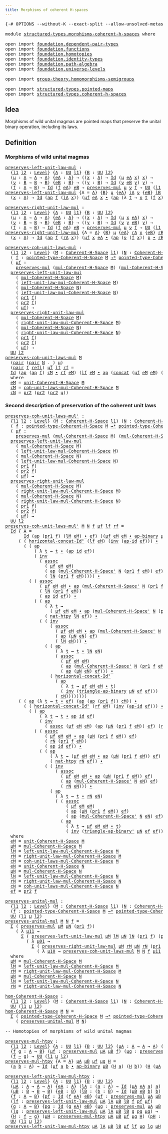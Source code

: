 ```yaml
---
title: Morphisms of coherent H-spaces
---
```


<pre class="Agda"><a id="56" class="Symbol">{-#</a> <a id="60" class="Keyword">OPTIONS</a> <a id="68" class="Pragma">--without-K</a> <a id="80" class="Pragma">--exact-split</a> <a id="94" class="Pragma">--allow-unsolved-metas</a> <a id="117" class="Symbol">#-}</a>

<a id="122" class="Keyword">module</a> <a id="129" href="structured-types.morphisms-coherent-h-spaces.html" class="Module">structured-types.morphisms-coherent-h-spaces</a> <a id="174" class="Keyword">where</a>

<a id="181" class="Keyword">open</a> <a id="186" class="Keyword">import</a> <a id="193" href="foundation.dependent-pair-types.html" class="Module">foundation.dependent-pair-types</a>
<a id="225" class="Keyword">open</a> <a id="230" class="Keyword">import</a> <a id="237" href="foundation.functions.html" class="Module">foundation.functions</a>
<a id="258" class="Keyword">open</a> <a id="263" class="Keyword">import</a> <a id="270" href="foundation.homotopies.html" class="Module">foundation.homotopies</a>
<a id="292" class="Keyword">open</a> <a id="297" class="Keyword">import</a> <a id="304" href="foundation.identity-types.html" class="Module">foundation.identity-types</a>
<a id="330" class="Keyword">open</a> <a id="335" class="Keyword">import</a> <a id="342" href="foundation.path-algebra.html" class="Module">foundation.path-algebra</a>
<a id="366" class="Keyword">open</a> <a id="371" class="Keyword">import</a> <a id="378" href="foundation.universe-levels.html" class="Module">foundation.universe-levels</a>

<a id="406" class="Keyword">open</a> <a id="411" class="Keyword">import</a> <a id="418" href="group-theory.homomorphisms-semigroups.html" class="Module">group-theory.homomorphisms-semigroups</a>

<a id="457" class="Keyword">open</a> <a id="462" class="Keyword">import</a> <a id="469" href="structured-types.pointed-maps.html" class="Module">structured-types.pointed-maps</a>
<a id="499" class="Keyword">open</a> <a id="504" class="Keyword">import</a> <a id="511" href="structured-types.coherent-h-spaces.html" class="Module">structured-types.coherent-h-spaces</a>
</pre>
## Idea

Morphisms of wild unital magmas are pointed maps that preserve the unital binary operation, including its laws.

## Definition

### Morphisms of wild unital magmas

<pre class="Agda"><a id="preserves-left-unit-law-mul"></a><a id="733" href="structured-types.morphisms-coherent-h-spaces.html#733" class="Function">preserves-left-unit-law-mul</a> <a id="761" class="Symbol">:</a>
  <a id="765" class="Symbol">{</a><a id="766" href="structured-types.morphisms-coherent-h-spaces.html#766" class="Bound">l1</a> <a id="769" href="structured-types.morphisms-coherent-h-spaces.html#769" class="Bound">l2</a> <a id="772" class="Symbol">:</a> <a id="774" href="Agda.Primitive.html#597" class="Postulate">Level</a><a id="779" class="Symbol">}</a> <a id="781" class="Symbol">{</a><a id="782" href="structured-types.morphisms-coherent-h-spaces.html#782" class="Bound">A</a> <a id="784" class="Symbol">:</a> <a id="786" href="foundation-core.universe-levels.html#222" class="Primitive">UU</a> <a id="789" href="structured-types.morphisms-coherent-h-spaces.html#766" class="Bound">l1</a><a id="791" class="Symbol">}</a> <a id="793" class="Symbol">{</a><a id="794" href="structured-types.morphisms-coherent-h-spaces.html#794" class="Bound">B</a> <a id="796" class="Symbol">:</a> <a id="798" href="foundation-core.universe-levels.html#222" class="Primitive">UU</a> <a id="801" href="structured-types.morphisms-coherent-h-spaces.html#769" class="Bound">l2</a><a id="803" class="Symbol">}</a>
  <a id="807" class="Symbol">(</a><a id="808" href="structured-types.morphisms-coherent-h-spaces.html#808" class="Bound">μ</a> <a id="810" class="Symbol">:</a> <a id="812" href="structured-types.morphisms-coherent-h-spaces.html#782" class="Bound">A</a> <a id="814" class="Symbol">→</a> <a id="816" href="structured-types.morphisms-coherent-h-spaces.html#782" class="Bound">A</a> <a id="818" class="Symbol">→</a> <a id="820" href="structured-types.morphisms-coherent-h-spaces.html#782" class="Bound">A</a><a id="821" class="Symbol">)</a> <a id="823" class="Symbol">{</a><a id="824" href="structured-types.morphisms-coherent-h-spaces.html#824" class="Bound">eA</a> <a id="827" class="Symbol">:</a> <a id="829" href="structured-types.morphisms-coherent-h-spaces.html#782" class="Bound">A</a><a id="830" class="Symbol">}</a> <a id="832" class="Symbol">→</a> <a id="834" class="Symbol">((</a><a id="836" href="structured-types.morphisms-coherent-h-spaces.html#836" class="Bound">x</a> <a id="838" class="Symbol">:</a> <a id="840" href="structured-types.morphisms-coherent-h-spaces.html#782" class="Bound">A</a><a id="841" class="Symbol">)</a> <a id="843" class="Symbol">→</a> <a id="845" href="foundation-core.identity-types.html#641" class="Datatype">Id</a> <a id="848" class="Symbol">(</a><a id="849" href="structured-types.morphisms-coherent-h-spaces.html#808" class="Bound">μ</a> <a id="851" href="structured-types.morphisms-coherent-h-spaces.html#824" class="Bound">eA</a> <a id="854" href="structured-types.morphisms-coherent-h-spaces.html#836" class="Bound">x</a><a id="855" class="Symbol">)</a> <a id="857" href="structured-types.morphisms-coherent-h-spaces.html#836" class="Bound">x</a><a id="858" class="Symbol">)</a> <a id="860" class="Symbol">→</a>
  <a id="864" class="Symbol">(</a><a id="865" href="structured-types.morphisms-coherent-h-spaces.html#865" class="Bound">ν</a> <a id="867" class="Symbol">:</a> <a id="869" href="structured-types.morphisms-coherent-h-spaces.html#794" class="Bound">B</a> <a id="871" class="Symbol">→</a> <a id="873" href="structured-types.morphisms-coherent-h-spaces.html#794" class="Bound">B</a> <a id="875" class="Symbol">→</a> <a id="877" href="structured-types.morphisms-coherent-h-spaces.html#794" class="Bound">B</a><a id="878" class="Symbol">)</a> <a id="880" class="Symbol">{</a><a id="881" href="structured-types.morphisms-coherent-h-spaces.html#881" class="Bound">eB</a> <a id="884" class="Symbol">:</a> <a id="886" href="structured-types.morphisms-coherent-h-spaces.html#794" class="Bound">B</a><a id="887" class="Symbol">}</a> <a id="889" class="Symbol">→</a> <a id="891" class="Symbol">((</a><a id="893" href="structured-types.morphisms-coherent-h-spaces.html#893" class="Bound">y</a> <a id="895" class="Symbol">:</a> <a id="897" href="structured-types.morphisms-coherent-h-spaces.html#794" class="Bound">B</a><a id="898" class="Symbol">)</a> <a id="900" class="Symbol">→</a> <a id="902" href="foundation-core.identity-types.html#641" class="Datatype">Id</a> <a id="905" class="Symbol">(</a><a id="906" href="structured-types.morphisms-coherent-h-spaces.html#865" class="Bound">ν</a> <a id="908" href="structured-types.morphisms-coherent-h-spaces.html#881" class="Bound">eB</a> <a id="911" href="structured-types.morphisms-coherent-h-spaces.html#893" class="Bound">y</a><a id="912" class="Symbol">)</a> <a id="914" href="structured-types.morphisms-coherent-h-spaces.html#893" class="Bound">y</a><a id="915" class="Symbol">)</a> <a id="917" class="Symbol">→</a>
  <a id="921" class="Symbol">(</a><a id="922" href="structured-types.morphisms-coherent-h-spaces.html#922" class="Bound">f</a> <a id="924" class="Symbol">:</a> <a id="926" href="structured-types.morphisms-coherent-h-spaces.html#782" class="Bound">A</a> <a id="928" class="Symbol">→</a> <a id="930" href="structured-types.morphisms-coherent-h-spaces.html#794" class="Bound">B</a><a id="931" class="Symbol">)</a> <a id="933" class="Symbol">→</a> <a id="935" href="foundation-core.identity-types.html#641" class="Datatype">Id</a> <a id="938" class="Symbol">(</a><a id="939" href="structured-types.morphisms-coherent-h-spaces.html#922" class="Bound">f</a> <a id="941" href="structured-types.morphisms-coherent-h-spaces.html#824" class="Bound">eA</a><a id="943" class="Symbol">)</a> <a id="945" href="structured-types.morphisms-coherent-h-spaces.html#881" class="Bound">eB</a> <a id="948" class="Symbol">→</a> <a id="950" href="group-theory.homomorphisms-semigroups.html#1311" class="Function">preserves-mul</a> <a id="964" href="structured-types.morphisms-coherent-h-spaces.html#808" class="Bound">μ</a> <a id="966" href="structured-types.morphisms-coherent-h-spaces.html#865" class="Bound">ν</a> <a id="968" href="structured-types.morphisms-coherent-h-spaces.html#922" class="Bound">f</a> <a id="970" class="Symbol">→</a> <a id="972" href="foundation-core.universe-levels.html#222" class="Primitive">UU</a> <a id="975" class="Symbol">(</a><a id="976" href="structured-types.morphisms-coherent-h-spaces.html#766" class="Bound">l1</a> <a id="979" href="Agda.Primitive.html#810" class="Primitive Operator">⊔</a> <a id="981" href="structured-types.morphisms-coherent-h-spaces.html#769" class="Bound">l2</a><a id="983" class="Symbol">)</a>
<a id="985" href="structured-types.morphisms-coherent-h-spaces.html#733" class="Function">preserves-left-unit-law-mul</a> <a id="1013" class="Symbol">{</a><a id="1014" class="Argument">A</a> <a id="1016" class="Symbol">=</a> <a id="1018" href="structured-types.morphisms-coherent-h-spaces.html#1018" class="Bound">A</a><a id="1019" class="Symbol">}</a> <a id="1021" class="Symbol">{</a><a id="1022" href="structured-types.morphisms-coherent-h-spaces.html#1022" class="Bound">B</a><a id="1023" class="Symbol">}</a> <a id="1025" href="structured-types.morphisms-coherent-h-spaces.html#1025" class="Bound">μ</a> <a id="1027" class="Symbol">{</a><a id="1028" href="structured-types.morphisms-coherent-h-spaces.html#1028" class="Bound">eA</a><a id="1030" class="Symbol">}</a> <a id="1032" href="structured-types.morphisms-coherent-h-spaces.html#1032" class="Bound">lA</a> <a id="1035" href="structured-types.morphisms-coherent-h-spaces.html#1035" class="Bound">ν</a> <a id="1037" class="Symbol">{</a><a id="1038" href="structured-types.morphisms-coherent-h-spaces.html#1038" class="Bound">eB</a><a id="1040" class="Symbol">}</a> <a id="1042" href="structured-types.morphisms-coherent-h-spaces.html#1042" class="Bound">lB</a> <a id="1045" href="structured-types.morphisms-coherent-h-spaces.html#1045" class="Bound">f</a> <a id="1047" href="structured-types.morphisms-coherent-h-spaces.html#1047" class="Bound">p</a> <a id="1049" href="structured-types.morphisms-coherent-h-spaces.html#1049" class="Bound">μf</a> <a id="1052" class="Symbol">=</a>
  <a id="1056" class="Symbol">(</a><a id="1057" href="structured-types.morphisms-coherent-h-spaces.html#1057" class="Bound">x</a> <a id="1059" class="Symbol">:</a> <a id="1061" href="structured-types.morphisms-coherent-h-spaces.html#1018" class="Bound">A</a><a id="1062" class="Symbol">)</a> <a id="1064" class="Symbol">→</a> <a id="1066" href="foundation-core.identity-types.html#641" class="Datatype">Id</a> <a id="1069" class="Symbol">(</a><a id="1070" href="foundation-core.identity-types.html#2853" class="Function">ap</a> <a id="1073" href="structured-types.morphisms-coherent-h-spaces.html#1045" class="Bound">f</a> <a id="1075" class="Symbol">(</a><a id="1076" href="structured-types.morphisms-coherent-h-spaces.html#1032" class="Bound">lA</a> <a id="1079" href="structured-types.morphisms-coherent-h-spaces.html#1057" class="Bound">x</a><a id="1080" class="Symbol">))</a> <a id="1083" class="Symbol">(</a><a id="1084" href="structured-types.morphisms-coherent-h-spaces.html#1049" class="Bound">μf</a> <a id="1087" href="structured-types.morphisms-coherent-h-spaces.html#1028" class="Bound">eA</a> <a id="1090" href="structured-types.morphisms-coherent-h-spaces.html#1057" class="Bound">x</a> <a id="1092" href="foundation-core.identity-types.html#1239" class="Function Operator">∙</a> <a id="1094" class="Symbol">(</a><a id="1095" href="foundation-core.identity-types.html#2853" class="Function">ap</a> <a id="1098" class="Symbol">(λ</a> <a id="1101" href="structured-types.morphisms-coherent-h-spaces.html#1101" class="Bound">t</a> <a id="1103" class="Symbol">→</a> <a id="1105" href="structured-types.morphisms-coherent-h-spaces.html#1035" class="Bound">ν</a> <a id="1107" href="structured-types.morphisms-coherent-h-spaces.html#1101" class="Bound">t</a> <a id="1109" class="Symbol">(</a><a id="1110" href="structured-types.morphisms-coherent-h-spaces.html#1045" class="Bound">f</a> <a id="1112" href="structured-types.morphisms-coherent-h-spaces.html#1057" class="Bound">x</a><a id="1113" class="Symbol">))</a> <a id="1116" href="structured-types.morphisms-coherent-h-spaces.html#1047" class="Bound">p</a> <a id="1118" href="foundation-core.identity-types.html#1239" class="Function Operator">∙</a> <a id="1120" href="structured-types.morphisms-coherent-h-spaces.html#1042" class="Bound">lB</a> <a id="1123" class="Symbol">(</a><a id="1124" href="structured-types.morphisms-coherent-h-spaces.html#1045" class="Bound">f</a> <a id="1126" href="structured-types.morphisms-coherent-h-spaces.html#1057" class="Bound">x</a><a id="1127" class="Symbol">)))</a>

<a id="preserves-right-unit-law-mul"></a><a id="1132" href="structured-types.morphisms-coherent-h-spaces.html#1132" class="Function">preserves-right-unit-law-mul</a> <a id="1161" class="Symbol">:</a>
  <a id="1165" class="Symbol">{</a><a id="1166" href="structured-types.morphisms-coherent-h-spaces.html#1166" class="Bound">l1</a> <a id="1169" href="structured-types.morphisms-coherent-h-spaces.html#1169" class="Bound">l2</a> <a id="1172" class="Symbol">:</a> <a id="1174" href="Agda.Primitive.html#597" class="Postulate">Level</a><a id="1179" class="Symbol">}</a> <a id="1181" class="Symbol">{</a><a id="1182" href="structured-types.morphisms-coherent-h-spaces.html#1182" class="Bound">A</a> <a id="1184" class="Symbol">:</a> <a id="1186" href="foundation-core.universe-levels.html#222" class="Primitive">UU</a> <a id="1189" href="structured-types.morphisms-coherent-h-spaces.html#1166" class="Bound">l1</a><a id="1191" class="Symbol">}</a> <a id="1193" class="Symbol">{</a><a id="1194" href="structured-types.morphisms-coherent-h-spaces.html#1194" class="Bound">B</a> <a id="1196" class="Symbol">:</a> <a id="1198" href="foundation-core.universe-levels.html#222" class="Primitive">UU</a> <a id="1201" href="structured-types.morphisms-coherent-h-spaces.html#1169" class="Bound">l2</a><a id="1203" class="Symbol">}</a>
  <a id="1207" class="Symbol">(</a><a id="1208" href="structured-types.morphisms-coherent-h-spaces.html#1208" class="Bound">μ</a> <a id="1210" class="Symbol">:</a> <a id="1212" href="structured-types.morphisms-coherent-h-spaces.html#1182" class="Bound">A</a> <a id="1214" class="Symbol">→</a> <a id="1216" href="structured-types.morphisms-coherent-h-spaces.html#1182" class="Bound">A</a> <a id="1218" class="Symbol">→</a> <a id="1220" href="structured-types.morphisms-coherent-h-spaces.html#1182" class="Bound">A</a><a id="1221" class="Symbol">)</a> <a id="1223" class="Symbol">{</a><a id="1224" href="structured-types.morphisms-coherent-h-spaces.html#1224" class="Bound">eA</a> <a id="1227" class="Symbol">:</a> <a id="1229" href="structured-types.morphisms-coherent-h-spaces.html#1182" class="Bound">A</a><a id="1230" class="Symbol">}</a> <a id="1232" class="Symbol">→</a> <a id="1234" class="Symbol">((</a><a id="1236" href="structured-types.morphisms-coherent-h-spaces.html#1236" class="Bound">x</a> <a id="1238" class="Symbol">:</a> <a id="1240" href="structured-types.morphisms-coherent-h-spaces.html#1182" class="Bound">A</a><a id="1241" class="Symbol">)</a> <a id="1243" class="Symbol">→</a> <a id="1245" href="foundation-core.identity-types.html#641" class="Datatype">Id</a> <a id="1248" class="Symbol">(</a><a id="1249" href="structured-types.morphisms-coherent-h-spaces.html#1208" class="Bound">μ</a> <a id="1251" href="structured-types.morphisms-coherent-h-spaces.html#1236" class="Bound">x</a> <a id="1253" href="structured-types.morphisms-coherent-h-spaces.html#1224" class="Bound">eA</a><a id="1255" class="Symbol">)</a> <a id="1257" href="structured-types.morphisms-coherent-h-spaces.html#1236" class="Bound">x</a><a id="1258" class="Symbol">)</a> <a id="1260" class="Symbol">→</a>
  <a id="1264" class="Symbol">(</a><a id="1265" href="structured-types.morphisms-coherent-h-spaces.html#1265" class="Bound">ν</a> <a id="1267" class="Symbol">:</a> <a id="1269" href="structured-types.morphisms-coherent-h-spaces.html#1194" class="Bound">B</a> <a id="1271" class="Symbol">→</a> <a id="1273" href="structured-types.morphisms-coherent-h-spaces.html#1194" class="Bound">B</a> <a id="1275" class="Symbol">→</a> <a id="1277" href="structured-types.morphisms-coherent-h-spaces.html#1194" class="Bound">B</a><a id="1278" class="Symbol">)</a> <a id="1280" class="Symbol">{</a><a id="1281" href="structured-types.morphisms-coherent-h-spaces.html#1281" class="Bound">eB</a> <a id="1284" class="Symbol">:</a> <a id="1286" href="structured-types.morphisms-coherent-h-spaces.html#1194" class="Bound">B</a><a id="1287" class="Symbol">}</a> <a id="1289" class="Symbol">→</a> <a id="1291" class="Symbol">((</a><a id="1293" href="structured-types.morphisms-coherent-h-spaces.html#1293" class="Bound">y</a> <a id="1295" class="Symbol">:</a> <a id="1297" href="structured-types.morphisms-coherent-h-spaces.html#1194" class="Bound">B</a><a id="1298" class="Symbol">)</a> <a id="1300" class="Symbol">→</a> <a id="1302" href="foundation-core.identity-types.html#641" class="Datatype">Id</a> <a id="1305" class="Symbol">(</a><a id="1306" href="structured-types.morphisms-coherent-h-spaces.html#1265" class="Bound">ν</a> <a id="1308" href="structured-types.morphisms-coherent-h-spaces.html#1293" class="Bound">y</a> <a id="1310" href="structured-types.morphisms-coherent-h-spaces.html#1281" class="Bound">eB</a><a id="1312" class="Symbol">)</a> <a id="1314" href="structured-types.morphisms-coherent-h-spaces.html#1293" class="Bound">y</a><a id="1315" class="Symbol">)</a> <a id="1317" class="Symbol">→</a>
  <a id="1321" class="Symbol">(</a><a id="1322" href="structured-types.morphisms-coherent-h-spaces.html#1322" class="Bound">f</a> <a id="1324" class="Symbol">:</a> <a id="1326" href="structured-types.morphisms-coherent-h-spaces.html#1182" class="Bound">A</a> <a id="1328" class="Symbol">→</a> <a id="1330" href="structured-types.morphisms-coherent-h-spaces.html#1194" class="Bound">B</a><a id="1331" class="Symbol">)</a> <a id="1333" class="Symbol">→</a> <a id="1335" href="foundation-core.identity-types.html#641" class="Datatype">Id</a> <a id="1338" class="Symbol">(</a><a id="1339" href="structured-types.morphisms-coherent-h-spaces.html#1322" class="Bound">f</a> <a id="1341" href="structured-types.morphisms-coherent-h-spaces.html#1224" class="Bound">eA</a><a id="1343" class="Symbol">)</a> <a id="1345" href="structured-types.morphisms-coherent-h-spaces.html#1281" class="Bound">eB</a> <a id="1348" class="Symbol">→</a> <a id="1350" href="group-theory.homomorphisms-semigroups.html#1311" class="Function">preserves-mul</a> <a id="1364" href="structured-types.morphisms-coherent-h-spaces.html#1208" class="Bound">μ</a> <a id="1366" href="structured-types.morphisms-coherent-h-spaces.html#1265" class="Bound">ν</a> <a id="1368" href="structured-types.morphisms-coherent-h-spaces.html#1322" class="Bound">f</a> <a id="1370" class="Symbol">→</a> <a id="1372" href="foundation-core.universe-levels.html#222" class="Primitive">UU</a> <a id="1375" class="Symbol">(</a><a id="1376" href="structured-types.morphisms-coherent-h-spaces.html#1166" class="Bound">l1</a> <a id="1379" href="Agda.Primitive.html#810" class="Primitive Operator">⊔</a> <a id="1381" href="structured-types.morphisms-coherent-h-spaces.html#1169" class="Bound">l2</a><a id="1383" class="Symbol">)</a>
<a id="1385" href="structured-types.morphisms-coherent-h-spaces.html#1132" class="Function">preserves-right-unit-law-mul</a> <a id="1414" class="Symbol">{</a><a id="1415" class="Argument">A</a> <a id="1417" class="Symbol">=</a> <a id="1419" href="structured-types.morphisms-coherent-h-spaces.html#1419" class="Bound">A</a><a id="1420" class="Symbol">}</a> <a id="1422" class="Symbol">{</a><a id="1423" href="structured-types.morphisms-coherent-h-spaces.html#1423" class="Bound">B</a><a id="1424" class="Symbol">}</a> <a id="1426" href="structured-types.morphisms-coherent-h-spaces.html#1426" class="Bound">μ</a> <a id="1428" class="Symbol">{</a><a id="1429" href="structured-types.morphisms-coherent-h-spaces.html#1429" class="Bound">eA</a><a id="1431" class="Symbol">}</a> <a id="1433" href="structured-types.morphisms-coherent-h-spaces.html#1433" class="Bound">rA</a> <a id="1436" href="structured-types.morphisms-coherent-h-spaces.html#1436" class="Bound">ν</a> <a id="1438" class="Symbol">{</a><a id="1439" href="structured-types.morphisms-coherent-h-spaces.html#1439" class="Bound">eB</a><a id="1441" class="Symbol">}</a> <a id="1443" href="structured-types.morphisms-coherent-h-spaces.html#1443" class="Bound">rB</a> <a id="1446" href="structured-types.morphisms-coherent-h-spaces.html#1446" class="Bound">f</a> <a id="1448" href="structured-types.morphisms-coherent-h-spaces.html#1448" class="Bound">p</a> <a id="1450" href="structured-types.morphisms-coherent-h-spaces.html#1450" class="Bound">μf</a> <a id="1453" class="Symbol">=</a>
  <a id="1457" class="Symbol">(</a><a id="1458" href="structured-types.morphisms-coherent-h-spaces.html#1458" class="Bound">x</a> <a id="1460" class="Symbol">:</a> <a id="1462" href="structured-types.morphisms-coherent-h-spaces.html#1419" class="Bound">A</a><a id="1463" class="Symbol">)</a> <a id="1465" class="Symbol">→</a> <a id="1467" href="foundation-core.identity-types.html#641" class="Datatype">Id</a> <a id="1470" class="Symbol">(</a><a id="1471" href="foundation-core.identity-types.html#2853" class="Function">ap</a> <a id="1474" href="structured-types.morphisms-coherent-h-spaces.html#1446" class="Bound">f</a> <a id="1476" class="Symbol">(</a><a id="1477" href="structured-types.morphisms-coherent-h-spaces.html#1433" class="Bound">rA</a> <a id="1480" href="structured-types.morphisms-coherent-h-spaces.html#1458" class="Bound">x</a><a id="1481" class="Symbol">))</a> <a id="1484" class="Symbol">(</a><a id="1485" href="structured-types.morphisms-coherent-h-spaces.html#1450" class="Bound">μf</a> <a id="1488" href="structured-types.morphisms-coherent-h-spaces.html#1458" class="Bound">x</a> <a id="1490" href="structured-types.morphisms-coherent-h-spaces.html#1429" class="Bound">eA</a> <a id="1493" href="foundation-core.identity-types.html#1239" class="Function Operator">∙</a> <a id="1495" class="Symbol">(</a><a id="1496" href="foundation-core.identity-types.html#2853" class="Function">ap</a> <a id="1499" class="Symbol">(</a><a id="1500" href="structured-types.morphisms-coherent-h-spaces.html#1436" class="Bound">ν</a> <a id="1502" class="Symbol">(</a><a id="1503" href="structured-types.morphisms-coherent-h-spaces.html#1446" class="Bound">f</a> <a id="1505" href="structured-types.morphisms-coherent-h-spaces.html#1458" class="Bound">x</a><a id="1506" class="Symbol">))</a> <a id="1509" href="structured-types.morphisms-coherent-h-spaces.html#1448" class="Bound">p</a> <a id="1511" href="foundation-core.identity-types.html#1239" class="Function Operator">∙</a> <a id="1513" href="structured-types.morphisms-coherent-h-spaces.html#1443" class="Bound">rB</a> <a id="1516" class="Symbol">(</a><a id="1517" href="structured-types.morphisms-coherent-h-spaces.html#1446" class="Bound">f</a> <a id="1519" href="structured-types.morphisms-coherent-h-spaces.html#1458" class="Bound">x</a><a id="1520" class="Symbol">)))</a>

<a id="preserves-coh-unit-laws-mul"></a><a id="1525" href="structured-types.morphisms-coherent-h-spaces.html#1525" class="Function">preserves-coh-unit-laws-mul</a> <a id="1553" class="Symbol">:</a>
  <a id="1557" class="Symbol">{</a><a id="1558" href="structured-types.morphisms-coherent-h-spaces.html#1558" class="Bound">l1</a> <a id="1561" href="structured-types.morphisms-coherent-h-spaces.html#1561" class="Bound">l2</a> <a id="1564" class="Symbol">:</a> <a id="1566" href="Agda.Primitive.html#597" class="Postulate">Level</a><a id="1571" class="Symbol">}</a> <a id="1573" class="Symbol">(</a><a id="1574" href="structured-types.morphisms-coherent-h-spaces.html#1574" class="Bound">M</a> <a id="1576" class="Symbol">:</a> <a id="1578" href="structured-types.coherent-h-spaces.html#1791" class="Function">Coherent-H-Space</a> <a id="1595" href="structured-types.morphisms-coherent-h-spaces.html#1558" class="Bound">l1</a><a id="1597" class="Symbol">)</a> <a id="1599" class="Symbol">(</a><a id="1600" href="structured-types.morphisms-coherent-h-spaces.html#1600" class="Bound">N</a> <a id="1602" class="Symbol">:</a> <a id="1604" href="structured-types.coherent-h-spaces.html#1791" class="Function">Coherent-H-Space</a> <a id="1621" href="structured-types.morphisms-coherent-h-spaces.html#1561" class="Bound">l2</a><a id="1623" class="Symbol">)</a> <a id="1625" class="Symbol">→</a>
  <a id="1629" class="Symbol">(</a> <a id="1631" href="structured-types.morphisms-coherent-h-spaces.html#1631" class="Bound">f</a> <a id="1633" class="Symbol">:</a> <a id="1635" href="structured-types.coherent-h-spaces.html#1972" class="Function">pointed-type-Coherent-H-Space</a> <a id="1665" href="structured-types.morphisms-coherent-h-spaces.html#1574" class="Bound">M</a> <a id="1667" href="structured-types.pointed-maps.html#967" class="Function Operator">→*</a> <a id="1670" href="structured-types.coherent-h-spaces.html#1972" class="Function">pointed-type-Coherent-H-Space</a> <a id="1700" href="structured-types.morphisms-coherent-h-spaces.html#1600" class="Bound">N</a><a id="1701" class="Symbol">)</a> <a id="1703" class="Symbol">→</a>
  <a id="1707" class="Symbol">(</a> <a id="1709" href="structured-types.morphisms-coherent-h-spaces.html#1709" class="Bound">μf</a> <a id="1712" class="Symbol">:</a>
    <a id="1718" href="group-theory.homomorphisms-semigroups.html#1311" class="Function">preserves-mul</a> <a id="1732" class="Symbol">(</a><a id="1733" href="structured-types.coherent-h-spaces.html#2447" class="Function">mul-Coherent-H-Space</a> <a id="1754" href="structured-types.morphisms-coherent-h-spaces.html#1574" class="Bound">M</a><a id="1755" class="Symbol">)</a> <a id="1757" class="Symbol">(</a><a id="1758" href="structured-types.coherent-h-spaces.html#2447" class="Function">mul-Coherent-H-Space</a> <a id="1779" href="structured-types.morphisms-coherent-h-spaces.html#1600" class="Bound">N</a><a id="1780" class="Symbol">)</a> <a id="1782" class="Symbol">(</a><a id="1783" href="foundation-core.dependent-pair-types.html#592" class="Field">pr1</a> <a id="1787" href="structured-types.morphisms-coherent-h-spaces.html#1631" class="Bound">f</a><a id="1788" class="Symbol">))</a> <a id="1791" class="Symbol">→</a>
  <a id="1795" href="structured-types.morphisms-coherent-h-spaces.html#733" class="Function">preserves-left-unit-law-mul</a>
    <a id="1827" class="Symbol">(</a> <a id="1829" href="structured-types.coherent-h-spaces.html#2447" class="Function">mul-Coherent-H-Space</a> <a id="1850" href="structured-types.morphisms-coherent-h-spaces.html#1574" class="Bound">M</a><a id="1851" class="Symbol">)</a>
    <a id="1857" class="Symbol">(</a> <a id="1859" href="structured-types.coherent-h-spaces.html#3325" class="Function">left-unit-law-mul-Coherent-H-Space</a> <a id="1894" href="structured-types.morphisms-coherent-h-spaces.html#1574" class="Bound">M</a><a id="1895" class="Symbol">)</a>
    <a id="1901" class="Symbol">(</a> <a id="1903" href="structured-types.coherent-h-spaces.html#2447" class="Function">mul-Coherent-H-Space</a> <a id="1924" href="structured-types.morphisms-coherent-h-spaces.html#1600" class="Bound">N</a><a id="1925" class="Symbol">)</a>
    <a id="1931" class="Symbol">(</a> <a id="1933" href="structured-types.coherent-h-spaces.html#3325" class="Function">left-unit-law-mul-Coherent-H-Space</a> <a id="1968" href="structured-types.morphisms-coherent-h-spaces.html#1600" class="Bound">N</a><a id="1969" class="Symbol">)</a>
    <a id="1975" class="Symbol">(</a> <a id="1977" href="foundation-core.dependent-pair-types.html#592" class="Field">pr1</a> <a id="1981" href="structured-types.morphisms-coherent-h-spaces.html#1631" class="Bound">f</a><a id="1982" class="Symbol">)</a>
    <a id="1988" class="Symbol">(</a> <a id="1990" href="foundation-core.dependent-pair-types.html#604" class="Field">pr2</a> <a id="1994" href="structured-types.morphisms-coherent-h-spaces.html#1631" class="Bound">f</a><a id="1995" class="Symbol">)</a>
    <a id="2001" class="Symbol">(</a> <a id="2003" href="structured-types.morphisms-coherent-h-spaces.html#1709" class="Bound">μf</a><a id="2005" class="Symbol">)</a> <a id="2007" class="Symbol">→</a>
  <a id="2011" href="structured-types.morphisms-coherent-h-spaces.html#1132" class="Function">preserves-right-unit-law-mul</a>
    <a id="2044" class="Symbol">(</a> <a id="2046" href="structured-types.coherent-h-spaces.html#2447" class="Function">mul-Coherent-H-Space</a> <a id="2067" href="structured-types.morphisms-coherent-h-spaces.html#1574" class="Bound">M</a><a id="2068" class="Symbol">)</a>
    <a id="2074" class="Symbol">(</a> <a id="2076" href="structured-types.coherent-h-spaces.html#3542" class="Function">right-unit-law-mul-Coherent-H-Space</a> <a id="2112" href="structured-types.morphisms-coherent-h-spaces.html#1574" class="Bound">M</a><a id="2113" class="Symbol">)</a>
    <a id="2119" class="Symbol">(</a> <a id="2121" href="structured-types.coherent-h-spaces.html#2447" class="Function">mul-Coherent-H-Space</a> <a id="2142" href="structured-types.morphisms-coherent-h-spaces.html#1600" class="Bound">N</a><a id="2143" class="Symbol">)</a>
    <a id="2149" class="Symbol">(</a> <a id="2151" href="structured-types.coherent-h-spaces.html#3542" class="Function">right-unit-law-mul-Coherent-H-Space</a> <a id="2187" href="structured-types.morphisms-coherent-h-spaces.html#1600" class="Bound">N</a><a id="2188" class="Symbol">)</a>
    <a id="2194" class="Symbol">(</a> <a id="2196" href="foundation-core.dependent-pair-types.html#592" class="Field">pr1</a> <a id="2200" href="structured-types.morphisms-coherent-h-spaces.html#1631" class="Bound">f</a><a id="2201" class="Symbol">)</a>
    <a id="2207" class="Symbol">(</a> <a id="2209" href="foundation-core.dependent-pair-types.html#604" class="Field">pr2</a> <a id="2213" href="structured-types.morphisms-coherent-h-spaces.html#1631" class="Bound">f</a><a id="2214" class="Symbol">)</a>
    <a id="2220" class="Symbol">(</a> <a id="2222" href="structured-types.morphisms-coherent-h-spaces.html#1709" class="Bound">μf</a><a id="2224" class="Symbol">)</a> <a id="2226" class="Symbol">→</a>
  <a id="2230" href="foundation-core.universe-levels.html#222" class="Primitive">UU</a> <a id="2233" href="structured-types.morphisms-coherent-h-spaces.html#1561" class="Bound">l2</a>
<a id="2236" href="structured-types.morphisms-coherent-h-spaces.html#1525" class="Function">preserves-coh-unit-laws-mul</a> <a id="2264" href="structured-types.morphisms-coherent-h-spaces.html#2264" class="Bound">M</a>
  <a id="2268" class="Symbol">(</a><a id="2269" href="foundation-core.dependent-pair-types.html#575" class="InductiveConstructor">pair</a> <a id="2274" class="Symbol">(</a><a id="2275" href="foundation-core.dependent-pair-types.html#575" class="InductiveConstructor">pair</a> <a id="2280" href="structured-types.morphisms-coherent-h-spaces.html#2280" class="Bound">N</a> <a id="2282" class="DottedPattern Symbol">._</a><a id="2284" class="Symbol">)</a> <a id="2286" href="structured-types.morphisms-coherent-h-spaces.html#2286" class="Bound">μ</a><a id="2287" class="Symbol">)</a>
  <a id="2291" class="Symbol">(</a><a id="2292" href="foundation-core.dependent-pair-types.html#575" class="InductiveConstructor">pair</a> <a id="2297" href="structured-types.morphisms-coherent-h-spaces.html#2297" class="Bound">f</a> <a id="2299" href="foundation-core.identity-types.html#694" class="InductiveConstructor">refl</a><a id="2303" class="Symbol">)</a> <a id="2305" href="structured-types.morphisms-coherent-h-spaces.html#2305" class="Bound">μf</a> <a id="2308" href="structured-types.morphisms-coherent-h-spaces.html#2308" class="Bound">lf</a> <a id="2311" href="structured-types.morphisms-coherent-h-spaces.html#2311" class="Bound">rf</a> <a id="2314" class="Symbol">=</a>
  <a id="2318" href="foundation-core.identity-types.html#641" class="Datatype">Id</a> <a id="2321" class="Symbol">(</a><a id="2322" href="foundation-core.identity-types.html#2853" class="Function">ap</a> <a id="2325" class="Symbol">(</a><a id="2326" href="foundation-core.identity-types.html#2853" class="Function">ap</a> <a id="2329" href="structured-types.morphisms-coherent-h-spaces.html#2297" class="Bound">f</a><a id="2330" class="Symbol">)</a> <a id="2332" href="structured-types.morphisms-coherent-h-spaces.html#2428" class="Function">cM</a> <a id="2335" href="foundation-core.identity-types.html#1239" class="Function Operator">∙</a> <a id="2337" href="structured-types.morphisms-coherent-h-spaces.html#2311" class="Bound">rf</a> <a id="2340" href="structured-types.morphisms-coherent-h-spaces.html#2397" class="Function">eM</a><a id="2342" class="Symbol">)</a> <a id="2344" class="Symbol">(</a><a id="2345" href="structured-types.morphisms-coherent-h-spaces.html#2308" class="Bound">lf</a> <a id="2348" href="structured-types.morphisms-coherent-h-spaces.html#2397" class="Function">eM</a> <a id="2351" href="foundation-core.identity-types.html#1239" class="Function Operator">∙</a> <a id="2353" href="foundation-core.identity-types.html#2853" class="Function">ap</a> <a id="2356" class="Symbol">(</a><a id="2357" href="foundation-core.identity-types.html#1302" class="Function">concat</a> <a id="2364" class="Symbol">(</a><a id="2365" href="structured-types.morphisms-coherent-h-spaces.html#2305" class="Bound">μf</a> <a id="2368" href="structured-types.morphisms-coherent-h-spaces.html#2397" class="Function">eM</a> <a id="2371" href="structured-types.morphisms-coherent-h-spaces.html#2397" class="Function">eM</a><a id="2373" class="Symbol">)</a> <a id="2375" class="Symbol">(</a><a id="2376" href="structured-types.morphisms-coherent-h-spaces.html#2297" class="Bound">f</a> <a id="2378" href="structured-types.morphisms-coherent-h-spaces.html#2397" class="Function">eM</a><a id="2380" class="Symbol">))</a> <a id="2383" href="structured-types.morphisms-coherent-h-spaces.html#2472" class="Function">cN</a><a id="2385" class="Symbol">)</a>
  <a id="2389" class="Keyword">where</a>
  <a id="2397" href="structured-types.morphisms-coherent-h-spaces.html#2397" class="Function">eM</a> <a id="2400" class="Symbol">=</a> <a id="2402" href="structured-types.coherent-h-spaces.html#2170" class="Function">unit-Coherent-H-Space</a> <a id="2424" href="structured-types.morphisms-coherent-h-spaces.html#2264" class="Bound">M</a>
  <a id="2428" href="structured-types.morphisms-coherent-h-spaces.html#2428" class="Function">cM</a> <a id="2431" class="Symbol">=</a> <a id="2433" href="structured-types.coherent-h-spaces.html#3767" class="Function">coh-unit-laws-mul-Coherent-H-Space</a> <a id="2468" href="structured-types.morphisms-coherent-h-spaces.html#2264" class="Bound">M</a>
  <a id="2472" href="structured-types.morphisms-coherent-h-spaces.html#2472" class="Function">cN</a> <a id="2475" class="Symbol">=</a> <a id="2477" href="foundation-core.dependent-pair-types.html#604" class="Field">pr2</a> <a id="2481" class="Symbol">(</a><a id="2482" href="foundation-core.dependent-pair-types.html#604" class="Field">pr2</a> <a id="2486" class="Symbol">(</a><a id="2487" href="foundation-core.dependent-pair-types.html#604" class="Field">pr2</a> <a id="2491" href="structured-types.morphisms-coherent-h-spaces.html#2286" class="Bound">μ</a><a id="2492" class="Symbol">))</a>
</pre>
### Second description of preservation of the coherent unit laws

<pre class="Agda"><a id="preserves-coh-unit-laws-mul&#39;"></a><a id="2574" href="structured-types.morphisms-coherent-h-spaces.html#2574" class="Function">preserves-coh-unit-laws-mul&#39;</a> <a id="2603" class="Symbol">:</a>
  <a id="2607" class="Symbol">{</a><a id="2608" href="structured-types.morphisms-coherent-h-spaces.html#2608" class="Bound">l1</a> <a id="2611" href="structured-types.morphisms-coherent-h-spaces.html#2611" class="Bound">l2</a> <a id="2614" class="Symbol">:</a> <a id="2616" href="Agda.Primitive.html#597" class="Postulate">Level</a><a id="2621" class="Symbol">}</a> <a id="2623" class="Symbol">(</a><a id="2624" href="structured-types.morphisms-coherent-h-spaces.html#2624" class="Bound">M</a> <a id="2626" class="Symbol">:</a> <a id="2628" href="structured-types.coherent-h-spaces.html#1791" class="Function">Coherent-H-Space</a> <a id="2645" href="structured-types.morphisms-coherent-h-spaces.html#2608" class="Bound">l1</a><a id="2647" class="Symbol">)</a> <a id="2649" class="Symbol">(</a><a id="2650" href="structured-types.morphisms-coherent-h-spaces.html#2650" class="Bound">N</a> <a id="2652" class="Symbol">:</a> <a id="2654" href="structured-types.coherent-h-spaces.html#1791" class="Function">Coherent-H-Space</a> <a id="2671" href="structured-types.morphisms-coherent-h-spaces.html#2611" class="Bound">l2</a><a id="2673" class="Symbol">)</a> <a id="2675" class="Symbol">→</a>
  <a id="2679" class="Symbol">(</a> <a id="2681" href="structured-types.morphisms-coherent-h-spaces.html#2681" class="Bound">f</a> <a id="2683" class="Symbol">:</a> <a id="2685" href="structured-types.coherent-h-spaces.html#1972" class="Function">pointed-type-Coherent-H-Space</a> <a id="2715" href="structured-types.morphisms-coherent-h-spaces.html#2624" class="Bound">M</a> <a id="2717" href="structured-types.pointed-maps.html#967" class="Function Operator">→*</a> <a id="2720" href="structured-types.coherent-h-spaces.html#1972" class="Function">pointed-type-Coherent-H-Space</a> <a id="2750" href="structured-types.morphisms-coherent-h-spaces.html#2650" class="Bound">N</a><a id="2751" class="Symbol">)</a> <a id="2753" class="Symbol">→</a>
  <a id="2757" class="Symbol">(</a> <a id="2759" href="structured-types.morphisms-coherent-h-spaces.html#2759" class="Bound">μf</a> <a id="2762" class="Symbol">:</a>
    <a id="2768" href="group-theory.homomorphisms-semigroups.html#1311" class="Function">preserves-mul</a> <a id="2782" class="Symbol">(</a><a id="2783" href="structured-types.coherent-h-spaces.html#2447" class="Function">mul-Coherent-H-Space</a> <a id="2804" href="structured-types.morphisms-coherent-h-spaces.html#2624" class="Bound">M</a><a id="2805" class="Symbol">)</a> <a id="2807" class="Symbol">(</a><a id="2808" href="structured-types.coherent-h-spaces.html#2447" class="Function">mul-Coherent-H-Space</a> <a id="2829" href="structured-types.morphisms-coherent-h-spaces.html#2650" class="Bound">N</a><a id="2830" class="Symbol">)</a> <a id="2832" class="Symbol">(</a><a id="2833" href="foundation-core.dependent-pair-types.html#592" class="Field">pr1</a> <a id="2837" href="structured-types.morphisms-coherent-h-spaces.html#2681" class="Bound">f</a><a id="2838" class="Symbol">))</a> <a id="2841" class="Symbol">→</a>
  <a id="2845" href="structured-types.morphisms-coherent-h-spaces.html#733" class="Function">preserves-left-unit-law-mul</a>
    <a id="2877" class="Symbol">(</a> <a id="2879" href="structured-types.coherent-h-spaces.html#2447" class="Function">mul-Coherent-H-Space</a> <a id="2900" href="structured-types.morphisms-coherent-h-spaces.html#2624" class="Bound">M</a><a id="2901" class="Symbol">)</a>
    <a id="2907" class="Symbol">(</a> <a id="2909" href="structured-types.coherent-h-spaces.html#3325" class="Function">left-unit-law-mul-Coherent-H-Space</a> <a id="2944" href="structured-types.morphisms-coherent-h-spaces.html#2624" class="Bound">M</a><a id="2945" class="Symbol">)</a>
    <a id="2951" class="Symbol">(</a> <a id="2953" href="structured-types.coherent-h-spaces.html#2447" class="Function">mul-Coherent-H-Space</a> <a id="2974" href="structured-types.morphisms-coherent-h-spaces.html#2650" class="Bound">N</a><a id="2975" class="Symbol">)</a>
    <a id="2981" class="Symbol">(</a> <a id="2983" href="structured-types.coherent-h-spaces.html#3325" class="Function">left-unit-law-mul-Coherent-H-Space</a> <a id="3018" href="structured-types.morphisms-coherent-h-spaces.html#2650" class="Bound">N</a><a id="3019" class="Symbol">)</a>
    <a id="3025" class="Symbol">(</a> <a id="3027" href="foundation-core.dependent-pair-types.html#592" class="Field">pr1</a> <a id="3031" href="structured-types.morphisms-coherent-h-spaces.html#2681" class="Bound">f</a><a id="3032" class="Symbol">)</a>
    <a id="3038" class="Symbol">(</a> <a id="3040" href="foundation-core.dependent-pair-types.html#604" class="Field">pr2</a> <a id="3044" href="structured-types.morphisms-coherent-h-spaces.html#2681" class="Bound">f</a><a id="3045" class="Symbol">)</a>
    <a id="3051" class="Symbol">(</a> <a id="3053" href="structured-types.morphisms-coherent-h-spaces.html#2759" class="Bound">μf</a><a id="3055" class="Symbol">)</a> <a id="3057" class="Symbol">→</a>
  <a id="3061" href="structured-types.morphisms-coherent-h-spaces.html#1132" class="Function">preserves-right-unit-law-mul</a>
    <a id="3094" class="Symbol">(</a> <a id="3096" href="structured-types.coherent-h-spaces.html#2447" class="Function">mul-Coherent-H-Space</a> <a id="3117" href="structured-types.morphisms-coherent-h-spaces.html#2624" class="Bound">M</a><a id="3118" class="Symbol">)</a>
    <a id="3124" class="Symbol">(</a> <a id="3126" href="structured-types.coherent-h-spaces.html#3542" class="Function">right-unit-law-mul-Coherent-H-Space</a> <a id="3162" href="structured-types.morphisms-coherent-h-spaces.html#2624" class="Bound">M</a><a id="3163" class="Symbol">)</a>
    <a id="3169" class="Symbol">(</a> <a id="3171" href="structured-types.coherent-h-spaces.html#2447" class="Function">mul-Coherent-H-Space</a> <a id="3192" href="structured-types.morphisms-coherent-h-spaces.html#2650" class="Bound">N</a><a id="3193" class="Symbol">)</a>
    <a id="3199" class="Symbol">(</a> <a id="3201" href="structured-types.coherent-h-spaces.html#3542" class="Function">right-unit-law-mul-Coherent-H-Space</a> <a id="3237" href="structured-types.morphisms-coherent-h-spaces.html#2650" class="Bound">N</a><a id="3238" class="Symbol">)</a>
    <a id="3244" class="Symbol">(</a> <a id="3246" href="foundation-core.dependent-pair-types.html#592" class="Field">pr1</a> <a id="3250" href="structured-types.morphisms-coherent-h-spaces.html#2681" class="Bound">f</a><a id="3251" class="Symbol">)</a>
    <a id="3257" class="Symbol">(</a> <a id="3259" href="foundation-core.dependent-pair-types.html#604" class="Field">pr2</a> <a id="3263" href="structured-types.morphisms-coherent-h-spaces.html#2681" class="Bound">f</a><a id="3264" class="Symbol">)</a>
    <a id="3270" class="Symbol">(</a> <a id="3272" href="structured-types.morphisms-coherent-h-spaces.html#2759" class="Bound">μf</a><a id="3274" class="Symbol">)</a> <a id="3276" class="Symbol">→</a>
  <a id="3280" href="foundation-core.universe-levels.html#222" class="Primitive">UU</a> <a id="3283" href="structured-types.morphisms-coherent-h-spaces.html#2611" class="Bound">l2</a>
<a id="3286" href="structured-types.morphisms-coherent-h-spaces.html#2574" class="Function">preserves-coh-unit-laws-mul&#39;</a> <a id="3315" href="structured-types.morphisms-coherent-h-spaces.html#3315" class="Bound">M</a> <a id="3317" href="structured-types.morphisms-coherent-h-spaces.html#3317" class="Bound">N</a> <a id="3319" href="structured-types.morphisms-coherent-h-spaces.html#3319" class="Bound">f</a> <a id="3321" href="structured-types.morphisms-coherent-h-spaces.html#3321" class="Bound">μf</a> <a id="3324" href="structured-types.morphisms-coherent-h-spaces.html#3324" class="Bound">lf</a> <a id="3327" href="structured-types.morphisms-coherent-h-spaces.html#3327" class="Bound">rf</a> <a id="3330" class="Symbol">=</a>     
  <a id="3339" href="foundation-core.identity-types.html#641" class="Datatype">Id</a> <a id="3342" class="Symbol">{</a> <a id="3344" class="Argument">A</a> <a id="3346" class="Symbol">=</a>
       <a id="3355" href="foundation-core.identity-types.html#641" class="Datatype">Id</a> <a id="3358" class="Symbol">(</a><a id="3359" href="foundation-core.identity-types.html#2853" class="Function">ap</a> <a id="3362" class="Symbol">(</a><a id="3363" href="foundation-core.dependent-pair-types.html#592" class="Field">pr1</a> <a id="3367" href="structured-types.morphisms-coherent-h-spaces.html#3319" class="Bound">f</a><a id="3368" class="Symbol">)</a> <a id="3370" class="Symbol">(</a><a id="3371" href="structured-types.morphisms-coherent-h-spaces.html#5785" class="Function">lM</a> <a id="3374" href="structured-types.morphisms-coherent-h-spaces.html#5724" class="Function">eM</a><a id="3376" class="Symbol">)</a> <a id="3378" href="foundation-core.identity-types.html#1239" class="Function Operator">∙</a> <a id="3380" href="structured-types.morphisms-coherent-h-spaces.html#6112" class="Function">ef</a><a id="3382" class="Symbol">)</a> <a id="3384" class="Symbol">((</a><a id="3386" href="structured-types.morphisms-coherent-h-spaces.html#3321" class="Bound">μf</a> <a id="3389" href="structured-types.morphisms-coherent-h-spaces.html#5724" class="Function">eM</a> <a id="3392" href="structured-types.morphisms-coherent-h-spaces.html#5724" class="Function">eM</a> <a id="3395" href="foundation-core.identity-types.html#1239" class="Function Operator">∙</a> <a id="3397" href="foundation-core.identity-types.html#6352" class="Function">ap-binary</a> <a id="3407" href="structured-types.morphisms-coherent-h-spaces.html#5949" class="Function">μN</a> <a id="3410" href="structured-types.morphisms-coherent-h-spaces.html#6112" class="Function">ef</a> <a id="3413" href="structured-types.morphisms-coherent-h-spaces.html#6112" class="Function">ef</a><a id="3415" class="Symbol">)</a> <a id="3417" href="foundation-core.identity-types.html#1239" class="Function Operator">∙</a> <a id="3419" href="structured-types.morphisms-coherent-h-spaces.html#6023" class="Function">rN</a> <a id="3422" href="structured-types.morphisms-coherent-h-spaces.html#5918" class="Function">eN</a><a id="3424" class="Symbol">)}</a>
     <a id="3432" class="Symbol">(</a> <a id="3434" class="Symbol">(</a> <a id="3436" href="foundation.path-algebra.html#4461" class="Function">horizontal-concat-Id²</a> <a id="3458" class="Symbol">(</a><a id="3459" href="structured-types.morphisms-coherent-h-spaces.html#3324" class="Bound">lf</a> <a id="3462" href="structured-types.morphisms-coherent-h-spaces.html#5724" class="Function">eM</a><a id="3464" class="Symbol">)</a> <a id="3466" class="Symbol">(</a><a id="3467" href="foundation-core.identity-types.html#1552" class="Function">inv</a> <a id="3471" class="Symbol">(</a><a id="3472" href="foundation-core.identity-types.html#3018" class="Function">ap-id</a> <a id="3478" href="structured-types.morphisms-coherent-h-spaces.html#6112" class="Function">ef</a><a id="3480" class="Symbol">)))</a> <a id="3484" href="foundation-core.identity-types.html#1239" class="Function Operator">∙</a>
       <a id="3493" class="Symbol">(</a> <a id="3495" class="Symbol">(</a> <a id="3497" href="foundation-core.identity-types.html#2853" class="Function">ap</a>
           <a id="3511" class="Symbol">(</a> <a id="3513" class="Symbol">λ</a> <a id="3515" href="structured-types.morphisms-coherent-h-spaces.html#3515" class="Bound">t</a> <a id="3517" class="Symbol">→</a> <a id="3519" href="structured-types.morphisms-coherent-h-spaces.html#3515" class="Bound">t</a> <a id="3521" href="foundation-core.identity-types.html#1239" class="Function Operator">∙</a> <a id="3523" class="Symbol">(</a><a id="3524" href="foundation-core.identity-types.html#2853" class="Function">ap</a> <a id="3527" href="foundation-core.functions.html#309" class="Function">id</a> <a id="3530" href="structured-types.morphisms-coherent-h-spaces.html#6112" class="Function">ef</a><a id="3532" class="Symbol">))</a>
           <a id="3546" class="Symbol">(</a> <a id="3548" href="foundation-core.identity-types.html#1552" class="Function">inv</a>
             <a id="3565" class="Symbol">(</a> <a id="3567" href="foundation-core.identity-types.html#1699" class="Function">assoc</a>
               <a id="3588" class="Symbol">(</a> <a id="3590" href="structured-types.morphisms-coherent-h-spaces.html#3321" class="Bound">μf</a> <a id="3593" href="structured-types.morphisms-coherent-h-spaces.html#5724" class="Function">eM</a> <a id="3596" href="structured-types.morphisms-coherent-h-spaces.html#5724" class="Function">eM</a><a id="3598" class="Symbol">)</a>
               <a id="3615" class="Symbol">(</a> <a id="3617" href="foundation-core.identity-types.html#2853" class="Function">ap</a> <a id="3620" class="Symbol">(</a><a id="3621" href="structured-types.coherent-h-spaces.html#2613" class="Function">mul-Coherent-H-Space&#39;</a> <a id="3643" href="structured-types.morphisms-coherent-h-spaces.html#3317" class="Bound">N</a> <a id="3645" class="Symbol">(</a><a id="3646" href="foundation-core.dependent-pair-types.html#592" class="Field">pr1</a> <a id="3650" href="structured-types.morphisms-coherent-h-spaces.html#3319" class="Bound">f</a> <a id="3652" href="structured-types.morphisms-coherent-h-spaces.html#5724" class="Function">eM</a><a id="3654" class="Symbol">))</a> <a id="3657" href="structured-types.morphisms-coherent-h-spaces.html#6112" class="Function">ef</a><a id="3659" class="Symbol">)</a>
               <a id="3676" class="Symbol">(</a> <a id="3678" href="structured-types.morphisms-coherent-h-spaces.html#5979" class="Function">lN</a> <a id="3681" class="Symbol">(</a><a id="3682" href="foundation-core.dependent-pair-types.html#592" class="Field">pr1</a> <a id="3686" href="structured-types.morphisms-coherent-h-spaces.html#3319" class="Bound">f</a> <a id="3688" href="structured-types.morphisms-coherent-h-spaces.html#5724" class="Function">eM</a><a id="3690" class="Symbol">)))))</a> <a id="3696" href="foundation-core.identity-types.html#1239" class="Function Operator">∙</a>
         <a id="3707" class="Symbol">(</a> <a id="3709" class="Symbol">(</a> <a id="3711" href="foundation-core.identity-types.html#1699" class="Function">assoc</a>
             <a id="3730" class="Symbol">(</a> <a id="3732" href="structured-types.morphisms-coherent-h-spaces.html#3321" class="Bound">μf</a> <a id="3735" href="structured-types.morphisms-coherent-h-spaces.html#5724" class="Function">eM</a> <a id="3738" href="structured-types.morphisms-coherent-h-spaces.html#5724" class="Function">eM</a> <a id="3741" href="foundation-core.identity-types.html#1239" class="Function Operator">∙</a> <a id="3743" href="foundation-core.identity-types.html#2853" class="Function">ap</a> <a id="3746" class="Symbol">(</a><a id="3747" href="structured-types.coherent-h-spaces.html#2613" class="Function">mul-Coherent-H-Space&#39;</a> <a id="3769" href="structured-types.morphisms-coherent-h-spaces.html#3317" class="Bound">N</a> <a id="3771" class="Symbol">(</a><a id="3772" href="foundation-core.dependent-pair-types.html#592" class="Field">pr1</a> <a id="3776" href="structured-types.morphisms-coherent-h-spaces.html#3319" class="Bound">f</a> <a id="3778" href="structured-types.morphisms-coherent-h-spaces.html#5724" class="Function">eM</a><a id="3780" class="Symbol">))</a> <a id="3783" href="structured-types.morphisms-coherent-h-spaces.html#6112" class="Function">ef</a><a id="3785" class="Symbol">)</a>
             <a id="3800" class="Symbol">(</a> <a id="3802" href="structured-types.morphisms-coherent-h-spaces.html#5979" class="Function">lN</a> <a id="3805" class="Symbol">(</a><a id="3806" href="foundation-core.dependent-pair-types.html#592" class="Field">pr1</a> <a id="3810" href="structured-types.morphisms-coherent-h-spaces.html#3319" class="Bound">f</a> <a id="3812" href="structured-types.morphisms-coherent-h-spaces.html#5724" class="Function">eM</a><a id="3814" class="Symbol">))</a>
             <a id="3830" class="Symbol">(</a> <a id="3832" href="foundation-core.identity-types.html#2853" class="Function">ap</a> <a id="3835" href="foundation-core.functions.html#309" class="Function">id</a> <a id="3838" href="structured-types.morphisms-coherent-h-spaces.html#6112" class="Function">ef</a><a id="3840" class="Symbol">))</a> <a id="3843" href="foundation-core.identity-types.html#1239" class="Function Operator">∙</a>
           <a id="3856" class="Symbol">(</a> <a id="3858" class="Symbol">(</a> <a id="3860" href="foundation-core.identity-types.html#2853" class="Function">ap</a>
               <a id="3878" class="Symbol">(</a> <a id="3880" class="Symbol">λ</a> <a id="3882" href="structured-types.morphisms-coherent-h-spaces.html#3882" class="Bound">t</a> <a id="3884" class="Symbol">→</a>
                 <a id="3903" class="Symbol">(</a> <a id="3905" href="structured-types.morphisms-coherent-h-spaces.html#3321" class="Bound">μf</a> <a id="3908" href="structured-types.morphisms-coherent-h-spaces.html#5724" class="Function">eM</a> <a id="3911" href="structured-types.morphisms-coherent-h-spaces.html#5724" class="Function">eM</a> <a id="3914" href="foundation-core.identity-types.html#1239" class="Function Operator">∙</a> <a id="3916" href="foundation-core.identity-types.html#2853" class="Function">ap</a> <a id="3919" class="Symbol">(</a><a id="3920" href="structured-types.coherent-h-spaces.html#2613" class="Function">mul-Coherent-H-Space&#39;</a> <a id="3942" href="structured-types.morphisms-coherent-h-spaces.html#3317" class="Bound">N</a> <a id="3944" class="Symbol">(</a><a id="3945" href="foundation-core.dependent-pair-types.html#592" class="Field">pr1</a> <a id="3949" href="structured-types.morphisms-coherent-h-spaces.html#3319" class="Bound">f</a> <a id="3951" href="structured-types.morphisms-coherent-h-spaces.html#5724" class="Function">eM</a><a id="3953" class="Symbol">))</a> <a id="3956" href="structured-types.morphisms-coherent-h-spaces.html#6112" class="Function">ef</a><a id="3958" class="Symbol">)</a> <a id="3960" href="foundation-core.identity-types.html#1239" class="Function Operator">∙</a> <a id="3962" href="structured-types.morphisms-coherent-h-spaces.html#3882" class="Bound">t</a><a id="3963" class="Symbol">)</a>
               <a id="3980" class="Symbol">(</a> <a id="3982" href="foundation-core.homotopies.html#3508" class="Function">nat-htpy</a> <a id="3991" href="structured-types.morphisms-coherent-h-spaces.html#5979" class="Function">lN</a> <a id="3994" href="structured-types.morphisms-coherent-h-spaces.html#6112" class="Function">ef</a><a id="3996" class="Symbol">))</a> <a id="3999" href="foundation-core.identity-types.html#1239" class="Function Operator">∙</a>
             <a id="4014" class="Symbol">(</a> <a id="4016" class="Symbol">(</a> <a id="4018" href="foundation-core.identity-types.html#1552" class="Function">inv</a>
                 <a id="4039" class="Symbol">(</a> <a id="4041" href="foundation-core.identity-types.html#1699" class="Function">assoc</a>
                   <a id="4066" class="Symbol">(</a> <a id="4068" href="structured-types.morphisms-coherent-h-spaces.html#3321" class="Bound">μf</a> <a id="4071" href="structured-types.morphisms-coherent-h-spaces.html#5724" class="Function">eM</a> <a id="4074" href="structured-types.morphisms-coherent-h-spaces.html#5724" class="Function">eM</a> <a id="4077" href="foundation-core.identity-types.html#1239" class="Function Operator">∙</a> <a id="4079" href="foundation-core.identity-types.html#2853" class="Function">ap</a> <a id="4082" class="Symbol">(</a><a id="4083" href="structured-types.coherent-h-spaces.html#2613" class="Function">mul-Coherent-H-Space&#39;</a> <a id="4105" href="structured-types.morphisms-coherent-h-spaces.html#3317" class="Bound">N</a> <a id="4107" class="Symbol">(</a><a id="4108" href="foundation-core.dependent-pair-types.html#592" class="Field">pr1</a> <a id="4112" href="structured-types.morphisms-coherent-h-spaces.html#3319" class="Bound">f</a> <a id="4114" href="structured-types.morphisms-coherent-h-spaces.html#5724" class="Function">eM</a><a id="4116" class="Symbol">))</a> <a id="4119" href="structured-types.morphisms-coherent-h-spaces.html#6112" class="Function">ef</a><a id="4121" class="Symbol">)</a>
                   <a id="4142" class="Symbol">(</a> <a id="4144" href="foundation-core.identity-types.html#2853" class="Function">ap</a> <a id="4147" class="Symbol">(</a><a id="4148" href="structured-types.morphisms-coherent-h-spaces.html#5949" class="Function">μN</a> <a id="4151" href="structured-types.morphisms-coherent-h-spaces.html#5918" class="Function">eN</a><a id="4153" class="Symbol">)</a> <a id="4155" href="structured-types.morphisms-coherent-h-spaces.html#6112" class="Function">ef</a><a id="4157" class="Symbol">)</a>
                   <a id="4178" class="Symbol">(</a> <a id="4180" href="structured-types.morphisms-coherent-h-spaces.html#5979" class="Function">lN</a> <a id="4183" href="structured-types.morphisms-coherent-h-spaces.html#5918" class="Function">eN</a><a id="4185" class="Symbol">)))</a> <a id="4189" href="foundation-core.identity-types.html#1239" class="Function Operator">∙</a>
               <a id="4206" class="Symbol">(</a> <a id="4208" class="Symbol">(</a> <a id="4210" href="foundation-core.identity-types.html#2853" class="Function">ap</a>
                   <a id="4232" class="Symbol">(</a> <a id="4234" class="Symbol">λ</a> <a id="4236" href="structured-types.morphisms-coherent-h-spaces.html#4236" class="Bound">t</a> <a id="4238" class="Symbol">→</a> <a id="4240" href="structured-types.morphisms-coherent-h-spaces.html#4236" class="Bound">t</a> <a id="4242" href="foundation-core.identity-types.html#1239" class="Function Operator">∙</a> <a id="4244" href="structured-types.morphisms-coherent-h-spaces.html#5979" class="Function">lN</a> <a id="4247" href="structured-types.morphisms-coherent-h-spaces.html#5918" class="Function">eN</a><a id="4249" class="Symbol">)</a>
                   <a id="4270" class="Symbol">(</a> <a id="4272" href="foundation-core.identity-types.html#1699" class="Function">assoc</a>
                     <a id="4299" class="Symbol">(</a> <a id="4301" href="structured-types.morphisms-coherent-h-spaces.html#3321" class="Bound">μf</a> <a id="4304" href="structured-types.morphisms-coherent-h-spaces.html#5724" class="Function">eM</a> <a id="4307" href="structured-types.morphisms-coherent-h-spaces.html#5724" class="Function">eM</a><a id="4309" class="Symbol">)</a>
                     <a id="4332" class="Symbol">(</a> <a id="4334" href="foundation-core.identity-types.html#2853" class="Function">ap</a> <a id="4337" class="Symbol">(</a><a id="4338" href="structured-types.coherent-h-spaces.html#2613" class="Function">mul-Coherent-H-Space&#39;</a> <a id="4360" href="structured-types.morphisms-coherent-h-spaces.html#3317" class="Bound">N</a> <a id="4362" class="Symbol">(</a><a id="4363" href="foundation-core.dependent-pair-types.html#592" class="Field">pr1</a> <a id="4367" href="structured-types.morphisms-coherent-h-spaces.html#3319" class="Bound">f</a> <a id="4369" href="structured-types.morphisms-coherent-h-spaces.html#5724" class="Function">eM</a><a id="4371" class="Symbol">))</a> <a id="4374" href="structured-types.morphisms-coherent-h-spaces.html#6112" class="Function">ef</a><a id="4376" class="Symbol">)</a>
                     <a id="4399" class="Symbol">(</a> <a id="4401" href="foundation-core.identity-types.html#2853" class="Function">ap</a> <a id="4404" class="Symbol">(</a><a id="4405" href="structured-types.morphisms-coherent-h-spaces.html#5949" class="Function">μN</a> <a id="4408" href="structured-types.morphisms-coherent-h-spaces.html#5918" class="Function">eN</a><a id="4410" class="Symbol">)</a> <a id="4412" href="structured-types.morphisms-coherent-h-spaces.html#6112" class="Function">ef</a><a id="4414" class="Symbol">)))</a> <a id="4418" href="foundation-core.identity-types.html#1239" class="Function Operator">∙</a>
                 <a id="4437" class="Symbol">(</a> <a id="4439" href="foundation.path-algebra.html#4461" class="Function">horizontal-concat-Id²</a>
                   <a id="4480" class="Symbol">(</a> <a id="4482" href="foundation-core.identity-types.html#2853" class="Function">ap</a>
                     <a id="4506" class="Symbol">(</a> <a id="4508" class="Symbol">λ</a> <a id="4510" href="structured-types.morphisms-coherent-h-spaces.html#4510" class="Bound">t</a> <a id="4512" class="Symbol">→</a> <a id="4514" href="structured-types.morphisms-coherent-h-spaces.html#3321" class="Bound">μf</a> <a id="4517" href="structured-types.morphisms-coherent-h-spaces.html#5724" class="Function">eM</a> <a id="4520" href="structured-types.morphisms-coherent-h-spaces.html#5724" class="Function">eM</a> <a id="4523" href="foundation-core.identity-types.html#1239" class="Function Operator">∙</a> <a id="4525" href="structured-types.morphisms-coherent-h-spaces.html#4510" class="Bound">t</a><a id="4526" class="Symbol">)</a>
                     <a id="4549" class="Symbol">(</a> <a id="4551" href="foundation-core.identity-types.html#1552" class="Function">inv</a> <a id="4555" class="Symbol">(</a><a id="4556" href="foundation-core.identity-types.html#6544" class="Function">triangle-ap-binary</a> <a id="4575" href="structured-types.morphisms-coherent-h-spaces.html#5949" class="Function">μN</a> <a id="4578" href="structured-types.morphisms-coherent-h-spaces.html#6112" class="Function">ef</a> <a id="4581" href="structured-types.morphisms-coherent-h-spaces.html#6112" class="Function">ef</a><a id="4583" class="Symbol">)))</a>
                   <a id="4606" class="Symbol">(</a> <a id="4608" href="structured-types.morphisms-coherent-h-spaces.html#6068" class="Function">cN</a><a id="4610" class="Symbol">))))))))</a>
     <a id="4624" class="Symbol">(</a> <a id="4626" class="Symbol">(</a> <a id="4628" href="foundation-core.identity-types.html#2853" class="Function">ap</a> <a id="4631" class="Symbol">(λ</a> <a id="4634" href="structured-types.morphisms-coherent-h-spaces.html#4634" class="Bound">t</a> <a id="4636" class="Symbol">→</a> <a id="4638" href="structured-types.morphisms-coherent-h-spaces.html#4634" class="Bound">t</a> <a id="4640" href="foundation-core.identity-types.html#1239" class="Function Operator">∙</a> <a id="4642" href="structured-types.morphisms-coherent-h-spaces.html#6112" class="Function">ef</a><a id="4644" class="Symbol">)</a> <a id="4646" class="Symbol">(</a><a id="4647" href="foundation-core.identity-types.html#2853" class="Function">ap</a> <a id="4650" class="Symbol">(</a><a id="4651" href="foundation-core.identity-types.html#2853" class="Function">ap</a> <a id="4654" class="Symbol">(</a><a id="4655" href="foundation-core.dependent-pair-types.html#592" class="Field">pr1</a> <a id="4659" href="structured-types.morphisms-coherent-h-spaces.html#3319" class="Bound">f</a><a id="4660" class="Symbol">))</a> <a id="4663" href="structured-types.morphisms-coherent-h-spaces.html#5874" class="Function">cM</a><a id="4665" class="Symbol">))</a> <a id="4668" href="foundation-core.identity-types.html#1239" class="Function Operator">∙</a>
       <a id="4677" class="Symbol">(</a> <a id="4679" class="Symbol">(</a> <a id="4681" href="foundation.path-algebra.html#4461" class="Function">horizontal-concat-Id²</a> <a id="4703" class="Symbol">(</a><a id="4704" href="structured-types.morphisms-coherent-h-spaces.html#3327" class="Bound">rf</a> <a id="4707" href="structured-types.morphisms-coherent-h-spaces.html#5724" class="Function">eM</a><a id="4709" class="Symbol">)</a> <a id="4711" class="Symbol">(</a><a id="4712" href="foundation-core.identity-types.html#1552" class="Function">inv</a> <a id="4716" class="Symbol">(</a><a id="4717" href="foundation-core.identity-types.html#3018" class="Function">ap-id</a> <a id="4723" href="structured-types.morphisms-coherent-h-spaces.html#6112" class="Function">ef</a><a id="4725" class="Symbol">)))</a> <a id="4729" href="foundation-core.identity-types.html#1239" class="Function Operator">∙</a>
         <a id="4740" class="Symbol">(</a> <a id="4742" class="Symbol">(</a> <a id="4744" href="foundation-core.identity-types.html#2853" class="Function">ap</a>
             <a id="4760" class="Symbol">(</a> <a id="4762" class="Symbol">λ</a> <a id="4764" href="structured-types.morphisms-coherent-h-spaces.html#4764" class="Bound">t</a> <a id="4766" class="Symbol">→</a> <a id="4768" href="structured-types.morphisms-coherent-h-spaces.html#4764" class="Bound">t</a> <a id="4770" href="foundation-core.identity-types.html#1239" class="Function Operator">∙</a> <a id="4772" href="foundation-core.identity-types.html#2853" class="Function">ap</a> <a id="4775" href="foundation-core.functions.html#309" class="Function">id</a> <a id="4778" href="structured-types.morphisms-coherent-h-spaces.html#6112" class="Function">ef</a><a id="4780" class="Symbol">)</a>
             <a id="4795" class="Symbol">(</a> <a id="4797" href="foundation-core.identity-types.html#1552" class="Function">inv</a>
               <a id="4816" class="Symbol">(</a> <a id="4818" href="foundation-core.identity-types.html#1699" class="Function">assoc</a> <a id="4824" class="Symbol">(</a><a id="4825" href="structured-types.morphisms-coherent-h-spaces.html#3321" class="Bound">μf</a> <a id="4828" href="structured-types.morphisms-coherent-h-spaces.html#5724" class="Function">eM</a> <a id="4831" href="structured-types.morphisms-coherent-h-spaces.html#5724" class="Function">eM</a><a id="4833" class="Symbol">)</a> <a id="4835" class="Symbol">(</a><a id="4836" href="foundation-core.identity-types.html#2853" class="Function">ap</a> <a id="4839" class="Symbol">(</a><a id="4840" href="structured-types.morphisms-coherent-h-spaces.html#5949" class="Function">μN</a> <a id="4843" class="Symbol">(</a><a id="4844" href="foundation-core.dependent-pair-types.html#592" class="Field">pr1</a> <a id="4848" href="structured-types.morphisms-coherent-h-spaces.html#3319" class="Bound">f</a> <a id="4850" href="structured-types.morphisms-coherent-h-spaces.html#5724" class="Function">eM</a><a id="4852" class="Symbol">))</a> <a id="4855" href="structured-types.morphisms-coherent-h-spaces.html#6112" class="Function">ef</a><a id="4857" class="Symbol">)</a> <a id="4859" class="Symbol">(</a><a id="4860" href="structured-types.morphisms-coherent-h-spaces.html#6023" class="Function">rN</a> <a id="4863" class="Symbol">(</a><a id="4864" href="foundation-core.dependent-pair-types.html#592" class="Field">pr1</a> <a id="4868" href="structured-types.morphisms-coherent-h-spaces.html#3319" class="Bound">f</a> <a id="4870" href="structured-types.morphisms-coherent-h-spaces.html#5724" class="Function">eM</a><a id="4872" class="Symbol">)))))</a> <a id="4878" href="foundation-core.identity-types.html#1239" class="Function Operator">∙</a>
           <a id="4891" class="Symbol">(</a> <a id="4893" class="Symbol">(</a> <a id="4895" href="foundation-core.identity-types.html#1699" class="Function">assoc</a>
               <a id="4916" class="Symbol">(</a> <a id="4918" href="structured-types.morphisms-coherent-h-spaces.html#3321" class="Bound">μf</a> <a id="4921" href="structured-types.morphisms-coherent-h-spaces.html#5724" class="Function">eM</a> <a id="4924" href="structured-types.morphisms-coherent-h-spaces.html#5724" class="Function">eM</a> <a id="4927" href="foundation-core.identity-types.html#1239" class="Function Operator">∙</a> <a id="4929" href="foundation-core.identity-types.html#2853" class="Function">ap</a> <a id="4932" class="Symbol">(</a><a id="4933" href="structured-types.morphisms-coherent-h-spaces.html#5949" class="Function">μN</a> <a id="4936" class="Symbol">(</a><a id="4937" href="foundation-core.dependent-pair-types.html#592" class="Field">pr1</a> <a id="4941" href="structured-types.morphisms-coherent-h-spaces.html#3319" class="Bound">f</a> <a id="4943" href="structured-types.morphisms-coherent-h-spaces.html#5724" class="Function">eM</a><a id="4945" class="Symbol">))</a> <a id="4948" href="structured-types.morphisms-coherent-h-spaces.html#6112" class="Function">ef</a><a id="4950" class="Symbol">)</a>
               <a id="4967" class="Symbol">(</a> <a id="4969" href="structured-types.morphisms-coherent-h-spaces.html#6023" class="Function">rN</a> <a id="4972" class="Symbol">(</a><a id="4973" href="foundation-core.dependent-pair-types.html#592" class="Field">pr1</a> <a id="4977" href="structured-types.morphisms-coherent-h-spaces.html#3319" class="Bound">f</a> <a id="4979" href="structured-types.morphisms-coherent-h-spaces.html#5724" class="Function">eM</a><a id="4981" class="Symbol">))</a>
               <a id="4999" class="Symbol">(</a> <a id="5001" href="foundation-core.identity-types.html#2853" class="Function">ap</a> <a id="5004" href="foundation-core.functions.html#309" class="Function">id</a> <a id="5007" href="structured-types.morphisms-coherent-h-spaces.html#6112" class="Function">ef</a><a id="5009" class="Symbol">))</a> <a id="5012" href="foundation-core.identity-types.html#1239" class="Function Operator">∙</a>
             <a id="5027" class="Symbol">(</a> <a id="5029" class="Symbol">(</a> <a id="5031" href="foundation-core.identity-types.html#2853" class="Function">ap</a>
                 <a id="5051" class="Symbol">(</a> <a id="5053" class="Symbol">λ</a> <a id="5055" href="structured-types.morphisms-coherent-h-spaces.html#5055" class="Bound">t</a> <a id="5057" class="Symbol">→</a> <a id="5059" class="Symbol">(</a><a id="5060" href="structured-types.morphisms-coherent-h-spaces.html#3321" class="Bound">μf</a> <a id="5063" href="structured-types.morphisms-coherent-h-spaces.html#5724" class="Function">eM</a> <a id="5066" href="structured-types.morphisms-coherent-h-spaces.html#5724" class="Function">eM</a> <a id="5069" href="foundation-core.identity-types.html#1239" class="Function Operator">∙</a> <a id="5071" href="foundation-core.identity-types.html#2853" class="Function">ap</a> <a id="5074" class="Symbol">(</a><a id="5075" href="structured-types.morphisms-coherent-h-spaces.html#5949" class="Function">μN</a> <a id="5078" class="Symbol">(</a><a id="5079" href="foundation-core.dependent-pair-types.html#592" class="Field">pr1</a> <a id="5083" href="structured-types.morphisms-coherent-h-spaces.html#3319" class="Bound">f</a> <a id="5085" href="structured-types.morphisms-coherent-h-spaces.html#5724" class="Function">eM</a><a id="5087" class="Symbol">))</a> <a id="5090" href="structured-types.morphisms-coherent-h-spaces.html#6112" class="Function">ef</a><a id="5092" class="Symbol">)</a> <a id="5094" href="foundation-core.identity-types.html#1239" class="Function Operator">∙</a> <a id="5096" href="structured-types.morphisms-coherent-h-spaces.html#5055" class="Bound">t</a><a id="5097" class="Symbol">)</a>
                 <a id="5116" class="Symbol">(</a> <a id="5118" href="foundation-core.homotopies.html#3508" class="Function">nat-htpy</a> <a id="5127" href="structured-types.morphisms-coherent-h-spaces.html#6023" class="Function">rN</a> <a id="5130" href="structured-types.morphisms-coherent-h-spaces.html#6112" class="Function">ef</a><a id="5132" class="Symbol">))</a> <a id="5135" href="foundation-core.identity-types.html#1239" class="Function Operator">∙</a>
               <a id="5152" class="Symbol">(</a> <a id="5154" class="Symbol">(</a> <a id="5156" href="foundation-core.identity-types.html#1552" class="Function">inv</a>
                   <a id="5179" class="Symbol">(</a> <a id="5181" href="foundation-core.identity-types.html#1699" class="Function">assoc</a>
                     <a id="5208" class="Symbol">(</a> <a id="5210" href="structured-types.morphisms-coherent-h-spaces.html#3321" class="Bound">μf</a> <a id="5213" href="structured-types.morphisms-coherent-h-spaces.html#5724" class="Function">eM</a> <a id="5216" href="structured-types.morphisms-coherent-h-spaces.html#5724" class="Function">eM</a> <a id="5219" href="foundation-core.identity-types.html#1239" class="Function Operator">∙</a> <a id="5221" href="foundation-core.identity-types.html#2853" class="Function">ap</a> <a id="5224" class="Symbol">(</a><a id="5225" href="structured-types.morphisms-coherent-h-spaces.html#5949" class="Function">μN</a> <a id="5228" class="Symbol">(</a><a id="5229" href="foundation-core.dependent-pair-types.html#592" class="Field">pr1</a> <a id="5233" href="structured-types.morphisms-coherent-h-spaces.html#3319" class="Bound">f</a> <a id="5235" href="structured-types.morphisms-coherent-h-spaces.html#5724" class="Function">eM</a><a id="5237" class="Symbol">))</a> <a id="5240" href="structured-types.morphisms-coherent-h-spaces.html#6112" class="Function">ef</a><a id="5242" class="Symbol">)</a>
                     <a id="5265" class="Symbol">(</a> <a id="5267" href="foundation-core.identity-types.html#2853" class="Function">ap</a> <a id="5270" class="Symbol">(</a><a id="5271" href="structured-types.coherent-h-spaces.html#2613" class="Function">mul-Coherent-H-Space&#39;</a> <a id="5293" href="structured-types.morphisms-coherent-h-spaces.html#3317" class="Bound">N</a> <a id="5295" href="structured-types.morphisms-coherent-h-spaces.html#5918" class="Function">eN</a><a id="5297" class="Symbol">)</a> <a id="5299" href="structured-types.morphisms-coherent-h-spaces.html#6112" class="Function">ef</a><a id="5301" class="Symbol">)</a>
                     <a id="5324" class="Symbol">(</a> <a id="5326" href="structured-types.morphisms-coherent-h-spaces.html#6023" class="Function">rN</a> <a id="5329" href="structured-types.morphisms-coherent-h-spaces.html#5918" class="Function">eN</a><a id="5331" class="Symbol">)))</a> <a id="5335" href="foundation-core.identity-types.html#1239" class="Function Operator">∙</a>
                 <a id="5354" class="Symbol">(</a> <a id="5356" href="foundation-core.identity-types.html#2853" class="Function">ap</a>
                   <a id="5378" class="Symbol">(</a> <a id="5380" class="Symbol">λ</a> <a id="5382" href="structured-types.morphisms-coherent-h-spaces.html#5382" class="Bound">t</a> <a id="5384" class="Symbol">→</a> <a id="5386" href="structured-types.morphisms-coherent-h-spaces.html#5382" class="Bound">t</a> <a id="5388" href="foundation-core.identity-types.html#1239" class="Function Operator">∙</a> <a id="5390" href="structured-types.morphisms-coherent-h-spaces.html#6023" class="Function">rN</a> <a id="5393" href="structured-types.morphisms-coherent-h-spaces.html#5918" class="Function">eN</a><a id="5395" class="Symbol">)</a>
                   <a id="5416" class="Symbol">(</a> <a id="5418" class="Symbol">(</a> <a id="5420" href="foundation-core.identity-types.html#1699" class="Function">assoc</a>
                       <a id="5449" class="Symbol">(</a> <a id="5451" href="structured-types.morphisms-coherent-h-spaces.html#3321" class="Bound">μf</a> <a id="5454" href="structured-types.morphisms-coherent-h-spaces.html#5724" class="Function">eM</a> <a id="5457" href="structured-types.morphisms-coherent-h-spaces.html#5724" class="Function">eM</a><a id="5459" class="Symbol">)</a>
                       <a id="5484" class="Symbol">(</a> <a id="5486" href="foundation-core.identity-types.html#2853" class="Function">ap</a> <a id="5489" class="Symbol">(</a><a id="5490" href="structured-types.morphisms-coherent-h-spaces.html#5949" class="Function">μN</a> <a id="5493" class="Symbol">(</a><a id="5494" href="foundation-core.dependent-pair-types.html#592" class="Field">pr1</a> <a id="5498" href="structured-types.morphisms-coherent-h-spaces.html#3319" class="Bound">f</a> <a id="5500" href="structured-types.morphisms-coherent-h-spaces.html#5724" class="Function">eM</a><a id="5502" class="Symbol">))</a> <a id="5505" href="structured-types.morphisms-coherent-h-spaces.html#6112" class="Function">ef</a><a id="5507" class="Symbol">)</a>
                       <a id="5532" class="Symbol">(</a> <a id="5534" href="foundation-core.identity-types.html#2853" class="Function">ap</a> <a id="5537" class="Symbol">(</a><a id="5538" href="structured-types.coherent-h-spaces.html#2613" class="Function">mul-Coherent-H-Space&#39;</a> <a id="5560" href="structured-types.morphisms-coherent-h-spaces.html#3317" class="Bound">N</a> <a id="5562" href="structured-types.morphisms-coherent-h-spaces.html#5918" class="Function">eN</a><a id="5564" class="Symbol">)</a> <a id="5566" href="structured-types.morphisms-coherent-h-spaces.html#6112" class="Function">ef</a><a id="5568" class="Symbol">))</a> <a id="5571" href="foundation-core.identity-types.html#1239" class="Function Operator">∙</a>
                     <a id="5594" class="Symbol">(</a> <a id="5596" href="foundation-core.identity-types.html#2853" class="Function">ap</a>
                       <a id="5622" class="Symbol">(</a> <a id="5624" class="Symbol">λ</a> <a id="5626" href="structured-types.morphisms-coherent-h-spaces.html#5626" class="Bound">t</a> <a id="5628" class="Symbol">→</a> <a id="5630" href="structured-types.morphisms-coherent-h-spaces.html#3321" class="Bound">μf</a> <a id="5633" href="structured-types.morphisms-coherent-h-spaces.html#5724" class="Function">eM</a> <a id="5636" href="structured-types.morphisms-coherent-h-spaces.html#5724" class="Function">eM</a> <a id="5639" href="foundation-core.identity-types.html#1239" class="Function Operator">∙</a> <a id="5641" href="structured-types.morphisms-coherent-h-spaces.html#5626" class="Bound">t</a><a id="5642" class="Symbol">)</a>
                       <a id="5667" class="Symbol">(</a> <a id="5669" href="foundation-core.identity-types.html#1552" class="Function">inv</a> <a id="5673" class="Symbol">(</a><a id="5674" href="foundation-core.identity-types.html#6791" class="Function">triangle-ap-binary&#39;</a> <a id="5694" href="structured-types.morphisms-coherent-h-spaces.html#5949" class="Function">μN</a> <a id="5697" href="structured-types.morphisms-coherent-h-spaces.html#6112" class="Function">ef</a> <a id="5700" href="structured-types.morphisms-coherent-h-spaces.html#6112" class="Function">ef</a><a id="5702" class="Symbol">)))))))))))</a>
  <a id="5716" class="Keyword">where</a>
  <a id="5724" href="structured-types.morphisms-coherent-h-spaces.html#5724" class="Function">eM</a> <a id="5727" class="Symbol">=</a> <a id="5729" href="structured-types.coherent-h-spaces.html#2170" class="Function">unit-Coherent-H-Space</a> <a id="5751" href="structured-types.morphisms-coherent-h-spaces.html#3315" class="Bound">M</a>
  <a id="5755" href="structured-types.morphisms-coherent-h-spaces.html#5755" class="Function">μM</a> <a id="5758" class="Symbol">=</a> <a id="5760" href="structured-types.coherent-h-spaces.html#2447" class="Function">mul-Coherent-H-Space</a> <a id="5781" href="structured-types.morphisms-coherent-h-spaces.html#3315" class="Bound">M</a>
  <a id="5785" href="structured-types.morphisms-coherent-h-spaces.html#5785" class="Function">lM</a> <a id="5788" class="Symbol">=</a> <a id="5790" href="structured-types.coherent-h-spaces.html#3325" class="Function">left-unit-law-mul-Coherent-H-Space</a> <a id="5825" href="structured-types.morphisms-coherent-h-spaces.html#3315" class="Bound">M</a>
  <a id="5829" href="structured-types.morphisms-coherent-h-spaces.html#5829" class="Function">rM</a> <a id="5832" class="Symbol">=</a> <a id="5834" href="structured-types.coherent-h-spaces.html#3542" class="Function">right-unit-law-mul-Coherent-H-Space</a> <a id="5870" href="structured-types.morphisms-coherent-h-spaces.html#3315" class="Bound">M</a>
  <a id="5874" href="structured-types.morphisms-coherent-h-spaces.html#5874" class="Function">cM</a> <a id="5877" class="Symbol">=</a> <a id="5879" href="structured-types.coherent-h-spaces.html#3767" class="Function">coh-unit-laws-mul-Coherent-H-Space</a> <a id="5914" href="structured-types.morphisms-coherent-h-spaces.html#3315" class="Bound">M</a>
  <a id="5918" href="structured-types.morphisms-coherent-h-spaces.html#5918" class="Function">eN</a> <a id="5921" class="Symbol">=</a> <a id="5923" href="structured-types.coherent-h-spaces.html#2170" class="Function">unit-Coherent-H-Space</a> <a id="5945" href="structured-types.morphisms-coherent-h-spaces.html#3317" class="Bound">N</a>
  <a id="5949" href="structured-types.morphisms-coherent-h-spaces.html#5949" class="Function">μN</a> <a id="5952" class="Symbol">=</a> <a id="5954" href="structured-types.coherent-h-spaces.html#2447" class="Function">mul-Coherent-H-Space</a> <a id="5975" href="structured-types.morphisms-coherent-h-spaces.html#3317" class="Bound">N</a>
  <a id="5979" href="structured-types.morphisms-coherent-h-spaces.html#5979" class="Function">lN</a> <a id="5982" class="Symbol">=</a> <a id="5984" href="structured-types.coherent-h-spaces.html#3325" class="Function">left-unit-law-mul-Coherent-H-Space</a> <a id="6019" href="structured-types.morphisms-coherent-h-spaces.html#3317" class="Bound">N</a>
  <a id="6023" href="structured-types.morphisms-coherent-h-spaces.html#6023" class="Function">rN</a> <a id="6026" class="Symbol">=</a> <a id="6028" href="structured-types.coherent-h-spaces.html#3542" class="Function">right-unit-law-mul-Coherent-H-Space</a> <a id="6064" href="structured-types.morphisms-coherent-h-spaces.html#3317" class="Bound">N</a>
  <a id="6068" href="structured-types.morphisms-coherent-h-spaces.html#6068" class="Function">cN</a> <a id="6071" class="Symbol">=</a> <a id="6073" href="structured-types.coherent-h-spaces.html#3767" class="Function">coh-unit-laws-mul-Coherent-H-Space</a> <a id="6108" href="structured-types.morphisms-coherent-h-spaces.html#3317" class="Bound">N</a>
  <a id="6112" href="structured-types.morphisms-coherent-h-spaces.html#6112" class="Function">ef</a> <a id="6115" class="Symbol">=</a> <a id="6117" href="foundation-core.dependent-pair-types.html#604" class="Field">pr2</a> <a id="6121" href="structured-types.morphisms-coherent-h-spaces.html#3319" class="Bound">f</a>
  
<a id="preserves-unital-mul"></a><a id="6126" href="structured-types.morphisms-coherent-h-spaces.html#6126" class="Function">preserves-unital-mul</a> <a id="6147" class="Symbol">:</a>
  <a id="6151" class="Symbol">{</a><a id="6152" href="structured-types.morphisms-coherent-h-spaces.html#6152" class="Bound">l1</a> <a id="6155" href="structured-types.morphisms-coherent-h-spaces.html#6155" class="Bound">l2</a> <a id="6158" class="Symbol">:</a> <a id="6160" href="Agda.Primitive.html#597" class="Postulate">Level</a><a id="6165" class="Symbol">}</a> <a id="6167" class="Symbol">(</a><a id="6168" href="structured-types.morphisms-coherent-h-spaces.html#6168" class="Bound">M</a> <a id="6170" class="Symbol">:</a> <a id="6172" href="structured-types.coherent-h-spaces.html#1791" class="Function">Coherent-H-Space</a> <a id="6189" href="structured-types.morphisms-coherent-h-spaces.html#6152" class="Bound">l1</a><a id="6191" class="Symbol">)</a> <a id="6193" class="Symbol">(</a><a id="6194" href="structured-types.morphisms-coherent-h-spaces.html#6194" class="Bound">N</a> <a id="6196" class="Symbol">:</a> <a id="6198" href="structured-types.coherent-h-spaces.html#1791" class="Function">Coherent-H-Space</a> <a id="6215" href="structured-types.morphisms-coherent-h-spaces.html#6155" class="Bound">l2</a><a id="6217" class="Symbol">)</a> <a id="6219" class="Symbol">→</a>
  <a id="6223" class="Symbol">(</a><a id="6224" href="structured-types.morphisms-coherent-h-spaces.html#6224" class="Bound">f</a> <a id="6226" class="Symbol">:</a> <a id="6228" href="structured-types.coherent-h-spaces.html#1972" class="Function">pointed-type-Coherent-H-Space</a> <a id="6258" href="structured-types.morphisms-coherent-h-spaces.html#6168" class="Bound">M</a> <a id="6260" href="structured-types.pointed-maps.html#967" class="Function Operator">→*</a> <a id="6263" href="structured-types.coherent-h-spaces.html#1972" class="Function">pointed-type-Coherent-H-Space</a> <a id="6293" href="structured-types.morphisms-coherent-h-spaces.html#6194" class="Bound">N</a><a id="6294" class="Symbol">)</a> <a id="6296" class="Symbol">→</a>
  <a id="6300" href="foundation-core.universe-levels.html#222" class="Primitive">UU</a> <a id="6303" class="Symbol">(</a><a id="6304" href="structured-types.morphisms-coherent-h-spaces.html#6152" class="Bound">l1</a> <a id="6307" href="Agda.Primitive.html#810" class="Primitive Operator">⊔</a> <a id="6309" href="structured-types.morphisms-coherent-h-spaces.html#6155" class="Bound">l2</a><a id="6311" class="Symbol">)</a>
<a id="6313" href="structured-types.morphisms-coherent-h-spaces.html#6126" class="Function">preserves-unital-mul</a> <a id="6334" href="structured-types.morphisms-coherent-h-spaces.html#6334" class="Bound">M</a> <a id="6336" href="structured-types.morphisms-coherent-h-spaces.html#6336" class="Bound">N</a> <a id="6338" href="structured-types.morphisms-coherent-h-spaces.html#6338" class="Bound">f</a> <a id="6340" class="Symbol">=</a>
  <a id="6344" href="foundation-core.dependent-pair-types.html#502" class="Record">Σ</a> <a id="6346" class="Symbol">(</a> <a id="6348" href="group-theory.homomorphisms-semigroups.html#1311" class="Function">preserves-mul</a> <a id="6362" href="structured-types.morphisms-coherent-h-spaces.html#6637" class="Function">μM</a> <a id="6365" href="structured-types.morphisms-coherent-h-spaces.html#6756" class="Function">μN</a> <a id="6368" class="Symbol">(</a><a id="6369" href="foundation-core.dependent-pair-types.html#592" class="Field">pr1</a> <a id="6373" href="structured-types.morphisms-coherent-h-spaces.html#6338" class="Bound">f</a><a id="6374" class="Symbol">))</a>
    <a id="6381" class="Symbol">(</a> <a id="6383" class="Symbol">λ</a> <a id="6385" href="structured-types.morphisms-coherent-h-spaces.html#6385" class="Bound">μ11</a> <a id="6389" class="Symbol">→</a>
      <a id="6397" href="foundation-core.dependent-pair-types.html#502" class="Record">Σ</a> <a id="6399" class="Symbol">(</a> <a id="6401" href="structured-types.morphisms-coherent-h-spaces.html#733" class="Function">preserves-left-unit-law-mul</a> <a id="6429" href="structured-types.morphisms-coherent-h-spaces.html#6637" class="Function">μM</a> <a id="6432" href="structured-types.morphisms-coherent-h-spaces.html#6667" class="Function">lM</a> <a id="6435" href="structured-types.morphisms-coherent-h-spaces.html#6756" class="Function">μN</a> <a id="6438" href="structured-types.morphisms-coherent-h-spaces.html#6786" class="Function">lN</a> <a id="6441" class="Symbol">(</a><a id="6442" href="foundation-core.dependent-pair-types.html#592" class="Field">pr1</a> <a id="6446" href="structured-types.morphisms-coherent-h-spaces.html#6338" class="Bound">f</a><a id="6447" class="Symbol">)</a> <a id="6449" class="Symbol">(</a><a id="6450" href="foundation-core.dependent-pair-types.html#604" class="Field">pr2</a> <a id="6454" href="structured-types.morphisms-coherent-h-spaces.html#6338" class="Bound">f</a><a id="6455" class="Symbol">)</a> <a id="6457" href="structured-types.morphisms-coherent-h-spaces.html#6385" class="Bound">μ11</a><a id="6460" class="Symbol">)</a>
        <a id="6470" class="Symbol">(</a> <a id="6472" class="Symbol">λ</a> <a id="6474" href="structured-types.morphisms-coherent-h-spaces.html#6474" class="Bound">μ01</a> <a id="6478" class="Symbol">→</a>
          <a id="6490" href="foundation-core.dependent-pair-types.html#502" class="Record">Σ</a> <a id="6492" class="Symbol">(</a> <a id="6494" href="structured-types.morphisms-coherent-h-spaces.html#1132" class="Function">preserves-right-unit-law-mul</a> <a id="6523" href="structured-types.morphisms-coherent-h-spaces.html#6637" class="Function">μM</a> <a id="6526" href="structured-types.morphisms-coherent-h-spaces.html#6711" class="Function">rM</a> <a id="6529" href="structured-types.morphisms-coherent-h-spaces.html#6756" class="Function">μN</a> <a id="6532" href="structured-types.morphisms-coherent-h-spaces.html#6830" class="Function">rN</a> <a id="6535" class="Symbol">(</a><a id="6536" href="foundation-core.dependent-pair-types.html#592" class="Field">pr1</a> <a id="6540" href="structured-types.morphisms-coherent-h-spaces.html#6338" class="Bound">f</a><a id="6541" class="Symbol">)</a> <a id="6543" class="Symbol">(</a><a id="6544" href="foundation-core.dependent-pair-types.html#604" class="Field">pr2</a> <a id="6548" href="structured-types.morphisms-coherent-h-spaces.html#6338" class="Bound">f</a><a id="6549" class="Symbol">)</a> <a id="6551" href="structured-types.morphisms-coherent-h-spaces.html#6385" class="Bound">μ11</a><a id="6554" class="Symbol">)</a>
            <a id="6568" class="Symbol">(</a> <a id="6570" class="Symbol">λ</a> <a id="6572" href="structured-types.morphisms-coherent-h-spaces.html#6572" class="Bound">μ10</a> <a id="6576" class="Symbol">→</a> <a id="6578" href="structured-types.morphisms-coherent-h-spaces.html#1525" class="Function">preserves-coh-unit-laws-mul</a> <a id="6606" href="structured-types.morphisms-coherent-h-spaces.html#6334" class="Bound">M</a> <a id="6608" href="structured-types.morphisms-coherent-h-spaces.html#6336" class="Bound">N</a> <a id="6610" href="structured-types.morphisms-coherent-h-spaces.html#6338" class="Bound">f</a> <a id="6612" href="structured-types.morphisms-coherent-h-spaces.html#6385" class="Bound">μ11</a> <a id="6616" href="structured-types.morphisms-coherent-h-spaces.html#6474" class="Bound">μ01</a> <a id="6620" href="structured-types.morphisms-coherent-h-spaces.html#6572" class="Bound">μ10</a><a id="6623" class="Symbol">)))</a>
  <a id="6629" class="Keyword">where</a>
  <a id="6637" href="structured-types.morphisms-coherent-h-spaces.html#6637" class="Function">μM</a> <a id="6640" class="Symbol">=</a> <a id="6642" href="structured-types.coherent-h-spaces.html#2447" class="Function">mul-Coherent-H-Space</a> <a id="6663" href="structured-types.morphisms-coherent-h-spaces.html#6334" class="Bound">M</a>
  <a id="6667" href="structured-types.morphisms-coherent-h-spaces.html#6667" class="Function">lM</a> <a id="6670" class="Symbol">=</a> <a id="6672" href="structured-types.coherent-h-spaces.html#3325" class="Function">left-unit-law-mul-Coherent-H-Space</a> <a id="6707" href="structured-types.morphisms-coherent-h-spaces.html#6334" class="Bound">M</a>
  <a id="6711" href="structured-types.morphisms-coherent-h-spaces.html#6711" class="Function">rM</a> <a id="6714" class="Symbol">=</a> <a id="6716" href="structured-types.coherent-h-spaces.html#3542" class="Function">right-unit-law-mul-Coherent-H-Space</a> <a id="6752" href="structured-types.morphisms-coherent-h-spaces.html#6334" class="Bound">M</a>
  <a id="6756" href="structured-types.morphisms-coherent-h-spaces.html#6756" class="Function">μN</a> <a id="6759" class="Symbol">=</a> <a id="6761" href="structured-types.coherent-h-spaces.html#2447" class="Function">mul-Coherent-H-Space</a> <a id="6782" href="structured-types.morphisms-coherent-h-spaces.html#6336" class="Bound">N</a>
  <a id="6786" href="structured-types.morphisms-coherent-h-spaces.html#6786" class="Function">lN</a> <a id="6789" class="Symbol">=</a> <a id="6791" href="structured-types.coherent-h-spaces.html#3325" class="Function">left-unit-law-mul-Coherent-H-Space</a> <a id="6826" href="structured-types.morphisms-coherent-h-spaces.html#6336" class="Bound">N</a>
  <a id="6830" href="structured-types.morphisms-coherent-h-spaces.html#6830" class="Function">rN</a> <a id="6833" class="Symbol">=</a> <a id="6835" href="structured-types.coherent-h-spaces.html#3542" class="Function">right-unit-law-mul-Coherent-H-Space</a> <a id="6871" href="structured-types.morphisms-coherent-h-spaces.html#6336" class="Bound">N</a>

<a id="hom-Coherent-H-Space"></a><a id="6874" href="structured-types.morphisms-coherent-h-spaces.html#6874" class="Function">hom-Coherent-H-Space</a> <a id="6895" class="Symbol">:</a>
  <a id="6899" class="Symbol">{</a><a id="6900" href="structured-types.morphisms-coherent-h-spaces.html#6900" class="Bound">l1</a> <a id="6903" href="structured-types.morphisms-coherent-h-spaces.html#6903" class="Bound">l2</a> <a id="6906" class="Symbol">:</a> <a id="6908" href="Agda.Primitive.html#597" class="Postulate">Level</a><a id="6913" class="Symbol">}</a> <a id="6915" class="Symbol">(</a><a id="6916" href="structured-types.morphisms-coherent-h-spaces.html#6916" class="Bound">M</a> <a id="6918" class="Symbol">:</a> <a id="6920" href="structured-types.coherent-h-spaces.html#1791" class="Function">Coherent-H-Space</a> <a id="6937" href="structured-types.morphisms-coherent-h-spaces.html#6900" class="Bound">l1</a><a id="6939" class="Symbol">)</a> <a id="6941" class="Symbol">(</a><a id="6942" href="structured-types.morphisms-coherent-h-spaces.html#6942" class="Bound">N</a> <a id="6944" class="Symbol">:</a> <a id="6946" href="structured-types.coherent-h-spaces.html#1791" class="Function">Coherent-H-Space</a> <a id="6963" href="structured-types.morphisms-coherent-h-spaces.html#6903" class="Bound">l2</a><a id="6965" class="Symbol">)</a> <a id="6967" class="Symbol">→</a>
  <a id="6971" href="foundation-core.universe-levels.html#222" class="Primitive">UU</a> <a id="6974" class="Symbol">(</a><a id="6975" href="structured-types.morphisms-coherent-h-spaces.html#6900" class="Bound">l1</a> <a id="6978" href="Agda.Primitive.html#810" class="Primitive Operator">⊔</a> <a id="6980" href="structured-types.morphisms-coherent-h-spaces.html#6903" class="Bound">l2</a><a id="6982" class="Symbol">)</a>
<a id="6984" href="structured-types.morphisms-coherent-h-spaces.html#6874" class="Function">hom-Coherent-H-Space</a> <a id="7005" href="structured-types.morphisms-coherent-h-spaces.html#7005" class="Bound">M</a> <a id="7007" href="structured-types.morphisms-coherent-h-spaces.html#7007" class="Bound">N</a> <a id="7009" class="Symbol">=</a>
  <a id="7013" href="foundation-core.dependent-pair-types.html#502" class="Record">Σ</a> <a id="7015" class="Symbol">(</a> <a id="7017" href="structured-types.coherent-h-spaces.html#1972" class="Function">pointed-type-Coherent-H-Space</a> <a id="7047" href="structured-types.morphisms-coherent-h-spaces.html#7005" class="Bound">M</a> <a id="7049" href="structured-types.pointed-maps.html#967" class="Function Operator">→*</a> <a id="7052" href="structured-types.coherent-h-spaces.html#1972" class="Function">pointed-type-Coherent-H-Space</a> <a id="7082" href="structured-types.morphisms-coherent-h-spaces.html#7007" class="Bound">N</a><a id="7083" class="Symbol">)</a>
    <a id="7089" class="Symbol">(</a> <a id="7091" href="structured-types.morphisms-coherent-h-spaces.html#6126" class="Function">preserves-unital-mul</a> <a id="7112" href="structured-types.morphisms-coherent-h-spaces.html#7005" class="Bound">M</a> <a id="7114" href="structured-types.morphisms-coherent-h-spaces.html#7007" class="Bound">N</a><a id="7115" class="Symbol">)</a>

<a id="7118" class="Comment">-- Homotopies of morphisms of wild unital magmas</a>

<a id="preserves-mul-htpy"></a><a id="7168" href="structured-types.morphisms-coherent-h-spaces.html#7168" class="Function">preserves-mul-htpy</a> <a id="7187" class="Symbol">:</a>
  <a id="7191" class="Symbol">{</a><a id="7192" href="structured-types.morphisms-coherent-h-spaces.html#7192" class="Bound">l1</a> <a id="7195" href="structured-types.morphisms-coherent-h-spaces.html#7195" class="Bound">l2</a> <a id="7198" class="Symbol">:</a> <a id="7200" href="Agda.Primitive.html#597" class="Postulate">Level</a><a id="7205" class="Symbol">}</a> <a id="7207" class="Symbol">{</a><a id="7208" href="structured-types.morphisms-coherent-h-spaces.html#7208" class="Bound">A</a> <a id="7210" class="Symbol">:</a> <a id="7212" href="foundation-core.universe-levels.html#222" class="Primitive">UU</a> <a id="7215" href="structured-types.morphisms-coherent-h-spaces.html#7192" class="Bound">l1</a><a id="7217" class="Symbol">}</a> <a id="7219" class="Symbol">{</a><a id="7220" href="structured-types.morphisms-coherent-h-spaces.html#7220" class="Bound">B</a> <a id="7222" class="Symbol">:</a> <a id="7224" href="foundation-core.universe-levels.html#222" class="Primitive">UU</a> <a id="7227" href="structured-types.morphisms-coherent-h-spaces.html#7195" class="Bound">l2</a><a id="7229" class="Symbol">}</a> <a id="7231" class="Symbol">(</a><a id="7232" href="structured-types.morphisms-coherent-h-spaces.html#7232" class="Bound">μA</a> <a id="7235" class="Symbol">:</a> <a id="7237" href="structured-types.morphisms-coherent-h-spaces.html#7208" class="Bound">A</a> <a id="7239" class="Symbol">→</a> <a id="7241" href="structured-types.morphisms-coherent-h-spaces.html#7208" class="Bound">A</a> <a id="7243" class="Symbol">→</a> <a id="7245" href="structured-types.morphisms-coherent-h-spaces.html#7208" class="Bound">A</a><a id="7246" class="Symbol">)</a> <a id="7248" class="Symbol">(</a><a id="7249" href="structured-types.morphisms-coherent-h-spaces.html#7249" class="Bound">μB</a> <a id="7252" class="Symbol">:</a> <a id="7254" href="structured-types.morphisms-coherent-h-spaces.html#7220" class="Bound">B</a> <a id="7256" class="Symbol">→</a> <a id="7258" href="structured-types.morphisms-coherent-h-spaces.html#7220" class="Bound">B</a> <a id="7260" class="Symbol">→</a> <a id="7262" href="structured-types.morphisms-coherent-h-spaces.html#7220" class="Bound">B</a><a id="7263" class="Symbol">)</a> <a id="7265" class="Symbol">→</a>
  <a id="7269" class="Symbol">{</a><a id="7270" href="structured-types.morphisms-coherent-h-spaces.html#7270" class="Bound">f</a> <a id="7272" href="structured-types.morphisms-coherent-h-spaces.html#7272" class="Bound">g</a> <a id="7274" class="Symbol">:</a> <a id="7276" href="structured-types.morphisms-coherent-h-spaces.html#7208" class="Bound">A</a> <a id="7278" class="Symbol">→</a> <a id="7280" href="structured-types.morphisms-coherent-h-spaces.html#7220" class="Bound">B</a><a id="7281" class="Symbol">}</a> <a id="7283" class="Symbol">(</a><a id="7284" href="structured-types.morphisms-coherent-h-spaces.html#7284" class="Bound">μf</a> <a id="7287" class="Symbol">:</a> <a id="7289" href="group-theory.homomorphisms-semigroups.html#1311" class="Function">preserves-mul</a> <a id="7303" href="structured-types.morphisms-coherent-h-spaces.html#7232" class="Bound">μA</a> <a id="7306" href="structured-types.morphisms-coherent-h-spaces.html#7249" class="Bound">μB</a> <a id="7309" href="structured-types.morphisms-coherent-h-spaces.html#7270" class="Bound">f</a><a id="7310" class="Symbol">)</a> <a id="7312" class="Symbol">(</a><a id="7313" href="structured-types.morphisms-coherent-h-spaces.html#7313" class="Bound">μg</a> <a id="7316" class="Symbol">:</a> <a id="7318" href="group-theory.homomorphisms-semigroups.html#1311" class="Function">preserves-mul</a> <a id="7332" href="structured-types.morphisms-coherent-h-spaces.html#7232" class="Bound">μA</a> <a id="7335" href="structured-types.morphisms-coherent-h-spaces.html#7249" class="Bound">μB</a> <a id="7338" href="structured-types.morphisms-coherent-h-spaces.html#7272" class="Bound">g</a><a id="7339" class="Symbol">)</a> <a id="7341" class="Symbol">→</a>
  <a id="7345" class="Symbol">(</a><a id="7346" href="structured-types.morphisms-coherent-h-spaces.html#7270" class="Bound">f</a> <a id="7348" href="foundation-core.homotopies.html#545" class="Function Operator">~</a> <a id="7350" href="structured-types.morphisms-coherent-h-spaces.html#7272" class="Bound">g</a><a id="7351" class="Symbol">)</a> <a id="7353" class="Symbol">→</a> <a id="7355" href="foundation-core.universe-levels.html#222" class="Primitive">UU</a> <a id="7358" class="Symbol">(</a><a id="7359" href="structured-types.morphisms-coherent-h-spaces.html#7192" class="Bound">l1</a> <a id="7362" href="Agda.Primitive.html#810" class="Primitive Operator">⊔</a> <a id="7364" href="structured-types.morphisms-coherent-h-spaces.html#7195" class="Bound">l2</a><a id="7366" class="Symbol">)</a>
<a id="7368" href="structured-types.morphisms-coherent-h-spaces.html#7168" class="Function">preserves-mul-htpy</a> <a id="7387" class="Symbol">{</a><a id="7388" class="Argument">A</a> <a id="7390" class="Symbol">=</a> <a id="7392" href="structured-types.morphisms-coherent-h-spaces.html#7392" class="Bound">A</a><a id="7393" class="Symbol">}</a> <a id="7395" href="structured-types.morphisms-coherent-h-spaces.html#7395" class="Bound">μA</a> <a id="7398" href="structured-types.morphisms-coherent-h-spaces.html#7398" class="Bound">μB</a> <a id="7401" href="structured-types.morphisms-coherent-h-spaces.html#7401" class="Bound">μf</a> <a id="7404" href="structured-types.morphisms-coherent-h-spaces.html#7404" class="Bound">μg</a> <a id="7407" href="structured-types.morphisms-coherent-h-spaces.html#7407" class="Bound">H</a> <a id="7409" class="Symbol">=</a>
  <a id="7413" class="Symbol">(</a><a id="7414" href="structured-types.morphisms-coherent-h-spaces.html#7414" class="Bound">a</a> <a id="7416" href="structured-types.morphisms-coherent-h-spaces.html#7416" class="Bound">b</a> <a id="7418" class="Symbol">:</a> <a id="7420" href="structured-types.morphisms-coherent-h-spaces.html#7392" class="Bound">A</a><a id="7421" class="Symbol">)</a> <a id="7423" class="Symbol">→</a> <a id="7425" href="foundation-core.identity-types.html#641" class="Datatype">Id</a> <a id="7428" class="Symbol">(</a><a id="7429" href="structured-types.morphisms-coherent-h-spaces.html#7401" class="Bound">μf</a> <a id="7432" href="structured-types.morphisms-coherent-h-spaces.html#7414" class="Bound">a</a> <a id="7434" href="structured-types.morphisms-coherent-h-spaces.html#7416" class="Bound">b</a> <a id="7436" href="foundation-core.identity-types.html#1239" class="Function Operator">∙</a> <a id="7438" href="foundation-core.identity-types.html#6352" class="Function">ap-binary</a> <a id="7448" href="structured-types.morphisms-coherent-h-spaces.html#7398" class="Bound">μB</a> <a id="7451" class="Symbol">(</a><a id="7452" href="structured-types.morphisms-coherent-h-spaces.html#7407" class="Bound">H</a> <a id="7454" href="structured-types.morphisms-coherent-h-spaces.html#7414" class="Bound">a</a><a id="7455" class="Symbol">)</a> <a id="7457" class="Symbol">(</a><a id="7458" href="structured-types.morphisms-coherent-h-spaces.html#7407" class="Bound">H</a> <a id="7460" href="structured-types.morphisms-coherent-h-spaces.html#7416" class="Bound">b</a><a id="7461" class="Symbol">))</a> <a id="7464" class="Symbol">(</a><a id="7465" href="structured-types.morphisms-coherent-h-spaces.html#7407" class="Bound">H</a> <a id="7467" class="Symbol">(</a><a id="7468" href="structured-types.morphisms-coherent-h-spaces.html#7395" class="Bound">μA</a> <a id="7471" href="structured-types.morphisms-coherent-h-spaces.html#7414" class="Bound">a</a> <a id="7473" href="structured-types.morphisms-coherent-h-spaces.html#7416" class="Bound">b</a><a id="7474" class="Symbol">)</a> <a id="7476" href="foundation-core.identity-types.html#1239" class="Function Operator">∙</a> <a id="7478" href="structured-types.morphisms-coherent-h-spaces.html#7404" class="Bound">μg</a> <a id="7481" href="structured-types.morphisms-coherent-h-spaces.html#7414" class="Bound">a</a> <a id="7483" href="structured-types.morphisms-coherent-h-spaces.html#7416" class="Bound">b</a><a id="7484" class="Symbol">)</a>

<a id="preserves-left-unit-law-mul-htpy"></a><a id="7487" href="structured-types.morphisms-coherent-h-spaces.html#7487" class="Function">preserves-left-unit-law-mul-htpy</a> <a id="7520" class="Symbol">:</a>
  <a id="7524" class="Symbol">{</a><a id="7525" href="structured-types.morphisms-coherent-h-spaces.html#7525" class="Bound">l1</a> <a id="7528" href="structured-types.morphisms-coherent-h-spaces.html#7528" class="Bound">l2</a> <a id="7531" class="Symbol">:</a> <a id="7533" href="Agda.Primitive.html#597" class="Postulate">Level</a><a id="7538" class="Symbol">}</a> <a id="7540" class="Symbol">{</a><a id="7541" href="structured-types.morphisms-coherent-h-spaces.html#7541" class="Bound">A</a> <a id="7543" class="Symbol">:</a> <a id="7545" href="foundation-core.universe-levels.html#222" class="Primitive">UU</a> <a id="7548" href="structured-types.morphisms-coherent-h-spaces.html#7525" class="Bound">l1</a><a id="7550" class="Symbol">}</a> <a id="7552" class="Symbol">{</a><a id="7553" href="structured-types.morphisms-coherent-h-spaces.html#7553" class="Bound">B</a> <a id="7555" class="Symbol">:</a> <a id="7557" href="foundation-core.universe-levels.html#222" class="Primitive">UU</a> <a id="7560" href="structured-types.morphisms-coherent-h-spaces.html#7528" class="Bound">l2</a><a id="7562" class="Symbol">}</a>
  <a id="7566" class="Symbol">(</a><a id="7567" href="structured-types.morphisms-coherent-h-spaces.html#7567" class="Bound">μA</a> <a id="7570" class="Symbol">:</a> <a id="7572" href="structured-types.morphisms-coherent-h-spaces.html#7541" class="Bound">A</a> <a id="7574" class="Symbol">→</a> <a id="7576" href="structured-types.morphisms-coherent-h-spaces.html#7541" class="Bound">A</a> <a id="7578" class="Symbol">→</a> <a id="7580" href="structured-types.morphisms-coherent-h-spaces.html#7541" class="Bound">A</a><a id="7581" class="Symbol">)</a> <a id="7583" class="Symbol">{</a><a id="7584" href="structured-types.morphisms-coherent-h-spaces.html#7584" class="Bound">eA</a> <a id="7587" class="Symbol">:</a> <a id="7589" href="structured-types.morphisms-coherent-h-spaces.html#7541" class="Bound">A</a><a id="7590" class="Symbol">}</a> <a id="7592" class="Symbol">(</a><a id="7593" href="structured-types.morphisms-coherent-h-spaces.html#7593" class="Bound">lA</a> <a id="7596" class="Symbol">:</a> <a id="7598" class="Symbol">(</a><a id="7599" href="structured-types.morphisms-coherent-h-spaces.html#7599" class="Bound">a</a> <a id="7601" class="Symbol">:</a> <a id="7603" href="structured-types.morphisms-coherent-h-spaces.html#7541" class="Bound">A</a><a id="7604" class="Symbol">)</a> <a id="7606" class="Symbol">→</a> <a id="7608" href="foundation-core.identity-types.html#641" class="Datatype">Id</a> <a id="7611" class="Symbol">(</a><a id="7612" href="structured-types.morphisms-coherent-h-spaces.html#7567" class="Bound">μA</a> <a id="7615" href="structured-types.morphisms-coherent-h-spaces.html#7584" class="Bound">eA</a> <a id="7618" href="structured-types.morphisms-coherent-h-spaces.html#7599" class="Bound">a</a><a id="7619" class="Symbol">)</a> <a id="7621" href="structured-types.morphisms-coherent-h-spaces.html#7599" class="Bound">a</a><a id="7622" class="Symbol">)</a>
  <a id="7626" class="Symbol">(</a><a id="7627" href="structured-types.morphisms-coherent-h-spaces.html#7627" class="Bound">μB</a> <a id="7630" class="Symbol">:</a> <a id="7632" href="structured-types.morphisms-coherent-h-spaces.html#7553" class="Bound">B</a> <a id="7634" class="Symbol">→</a> <a id="7636" href="structured-types.morphisms-coherent-h-spaces.html#7553" class="Bound">B</a> <a id="7638" class="Symbol">→</a> <a id="7640" href="structured-types.morphisms-coherent-h-spaces.html#7553" class="Bound">B</a><a id="7641" class="Symbol">)</a> <a id="7643" class="Symbol">{</a><a id="7644" href="structured-types.morphisms-coherent-h-spaces.html#7644" class="Bound">eB</a> <a id="7647" class="Symbol">:</a> <a id="7649" href="structured-types.morphisms-coherent-h-spaces.html#7553" class="Bound">B</a><a id="7650" class="Symbol">}</a> <a id="7652" class="Symbol">(</a><a id="7653" href="structured-types.morphisms-coherent-h-spaces.html#7653" class="Bound">lB</a> <a id="7656" class="Symbol">:</a> <a id="7658" class="Symbol">(</a><a id="7659" href="structured-types.morphisms-coherent-h-spaces.html#7659" class="Bound">b</a> <a id="7661" class="Symbol">:</a> <a id="7663" href="structured-types.morphisms-coherent-h-spaces.html#7553" class="Bound">B</a><a id="7664" class="Symbol">)</a> <a id="7666" class="Symbol">→</a> <a id="7668" href="foundation-core.identity-types.html#641" class="Datatype">Id</a> <a id="7671" class="Symbol">(</a><a id="7672" href="structured-types.morphisms-coherent-h-spaces.html#7627" class="Bound">μB</a> <a id="7675" href="structured-types.morphisms-coherent-h-spaces.html#7644" class="Bound">eB</a> <a id="7678" href="structured-types.morphisms-coherent-h-spaces.html#7659" class="Bound">b</a><a id="7679" class="Symbol">)</a> <a id="7681" href="structured-types.morphisms-coherent-h-spaces.html#7659" class="Bound">b</a><a id="7682" class="Symbol">)</a>
  <a id="7686" class="Symbol">{</a><a id="7687" href="structured-types.morphisms-coherent-h-spaces.html#7687" class="Bound">f</a> <a id="7689" class="Symbol">:</a> <a id="7691" href="structured-types.morphisms-coherent-h-spaces.html#7541" class="Bound">A</a> <a id="7693" class="Symbol">→</a> <a id="7695" href="structured-types.morphisms-coherent-h-spaces.html#7553" class="Bound">B</a><a id="7696" class="Symbol">}</a> <a id="7698" class="Symbol">{</a><a id="7699" href="structured-types.morphisms-coherent-h-spaces.html#7699" class="Bound">pf</a> <a id="7702" class="Symbol">:</a> <a id="7704" href="foundation-core.identity-types.html#641" class="Datatype">Id</a> <a id="7707" class="Symbol">(</a><a id="7708" href="structured-types.morphisms-coherent-h-spaces.html#7687" class="Bound">f</a> <a id="7710" href="structured-types.morphisms-coherent-h-spaces.html#7584" class="Bound">eA</a><a id="7712" class="Symbol">)</a> <a id="7714" href="structured-types.morphisms-coherent-h-spaces.html#7644" class="Bound">eB</a><a id="7716" class="Symbol">}</a> <a id="7718" class="Symbol">(</a><a id="7719" href="structured-types.morphisms-coherent-h-spaces.html#7719" class="Bound">μf</a> <a id="7722" class="Symbol">:</a> <a id="7724" href="group-theory.homomorphisms-semigroups.html#1311" class="Function">preserves-mul</a> <a id="7738" href="structured-types.morphisms-coherent-h-spaces.html#7567" class="Bound">μA</a> <a id="7741" href="structured-types.morphisms-coherent-h-spaces.html#7627" class="Bound">μB</a> <a id="7744" href="structured-types.morphisms-coherent-h-spaces.html#7687" class="Bound">f</a><a id="7745" class="Symbol">)</a>
  <a id="7749" class="Symbol">(</a><a id="7750" href="structured-types.morphisms-coherent-h-spaces.html#7750" class="Bound">lf</a> <a id="7753" class="Symbol">:</a> <a id="7755" href="structured-types.morphisms-coherent-h-spaces.html#733" class="Function">preserves-left-unit-law-mul</a> <a id="7783" href="structured-types.morphisms-coherent-h-spaces.html#7567" class="Bound">μA</a> <a id="7786" href="structured-types.morphisms-coherent-h-spaces.html#7593" class="Bound">lA</a> <a id="7789" href="structured-types.morphisms-coherent-h-spaces.html#7627" class="Bound">μB</a> <a id="7792" href="structured-types.morphisms-coherent-h-spaces.html#7653" class="Bound">lB</a> <a id="7795" href="structured-types.morphisms-coherent-h-spaces.html#7687" class="Bound">f</a> <a id="7797" href="structured-types.morphisms-coherent-h-spaces.html#7699" class="Bound">pf</a> <a id="7800" href="structured-types.morphisms-coherent-h-spaces.html#7719" class="Bound">μf</a><a id="7802" class="Symbol">)</a>
  <a id="7806" class="Symbol">{</a><a id="7807" href="structured-types.morphisms-coherent-h-spaces.html#7807" class="Bound">g</a> <a id="7809" class="Symbol">:</a> <a id="7811" href="structured-types.morphisms-coherent-h-spaces.html#7541" class="Bound">A</a> <a id="7813" class="Symbol">→</a> <a id="7815" href="structured-types.morphisms-coherent-h-spaces.html#7553" class="Bound">B</a><a id="7816" class="Symbol">}</a> <a id="7818" class="Symbol">{</a><a id="7819" href="structured-types.morphisms-coherent-h-spaces.html#7819" class="Bound">pg</a> <a id="7822" class="Symbol">:</a> <a id="7824" href="foundation-core.identity-types.html#641" class="Datatype">Id</a> <a id="7827" class="Symbol">(</a><a id="7828" href="structured-types.morphisms-coherent-h-spaces.html#7807" class="Bound">g</a> <a id="7830" href="structured-types.morphisms-coherent-h-spaces.html#7584" class="Bound">eA</a><a id="7832" class="Symbol">)</a> <a id="7834" href="structured-types.morphisms-coherent-h-spaces.html#7644" class="Bound">eB</a><a id="7836" class="Symbol">}</a> <a id="7838" class="Symbol">(</a><a id="7839" href="structured-types.morphisms-coherent-h-spaces.html#7839" class="Bound">μg</a> <a id="7842" class="Symbol">:</a> <a id="7844" href="group-theory.homomorphisms-semigroups.html#1311" class="Function">preserves-mul</a> <a id="7858" href="structured-types.morphisms-coherent-h-spaces.html#7567" class="Bound">μA</a> <a id="7861" href="structured-types.morphisms-coherent-h-spaces.html#7627" class="Bound">μB</a> <a id="7864" href="structured-types.morphisms-coherent-h-spaces.html#7807" class="Bound">g</a><a id="7865" class="Symbol">)</a>
  <a id="7869" class="Symbol">(</a><a id="7870" href="structured-types.morphisms-coherent-h-spaces.html#7870" class="Bound">lg</a> <a id="7873" class="Symbol">:</a> <a id="7875" href="structured-types.morphisms-coherent-h-spaces.html#733" class="Function">preserves-left-unit-law-mul</a> <a id="7903" href="structured-types.morphisms-coherent-h-spaces.html#7567" class="Bound">μA</a> <a id="7906" href="structured-types.morphisms-coherent-h-spaces.html#7593" class="Bound">lA</a> <a id="7909" href="structured-types.morphisms-coherent-h-spaces.html#7627" class="Bound">μB</a> <a id="7912" href="structured-types.morphisms-coherent-h-spaces.html#7653" class="Bound">lB</a> <a id="7915" href="structured-types.morphisms-coherent-h-spaces.html#7807" class="Bound">g</a> <a id="7917" href="structured-types.morphisms-coherent-h-spaces.html#7819" class="Bound">pg</a> <a id="7920" href="structured-types.morphisms-coherent-h-spaces.html#7839" class="Bound">μg</a><a id="7922" class="Symbol">)</a> <a id="7924" class="Symbol">→</a>
  <a id="7928" class="Symbol">{</a><a id="7929" href="structured-types.morphisms-coherent-h-spaces.html#7929" class="Bound">H</a> <a id="7931" class="Symbol">:</a> <a id="7933" href="structured-types.morphisms-coherent-h-spaces.html#7687" class="Bound">f</a> <a id="7935" href="foundation-core.homotopies.html#545" class="Function Operator">~</a> <a id="7937" href="structured-types.morphisms-coherent-h-spaces.html#7807" class="Bound">g</a><a id="7938" class="Symbol">}</a> <a id="7940" class="Symbol">(</a><a id="7941" href="structured-types.morphisms-coherent-h-spaces.html#7941" class="Bound">μH</a> <a id="7944" class="Symbol">:</a> <a id="7946" href="structured-types.morphisms-coherent-h-spaces.html#7168" class="Function">preserves-mul-htpy</a> <a id="7965" href="structured-types.morphisms-coherent-h-spaces.html#7567" class="Bound">μA</a> <a id="7968" href="structured-types.morphisms-coherent-h-spaces.html#7627" class="Bound">μB</a> <a id="7971" href="structured-types.morphisms-coherent-h-spaces.html#7719" class="Bound">μf</a> <a id="7974" href="structured-types.morphisms-coherent-h-spaces.html#7839" class="Bound">μg</a> <a id="7977" href="structured-types.morphisms-coherent-h-spaces.html#7929" class="Bound">H</a><a id="7978" class="Symbol">)</a> <a id="7980" class="Symbol">(</a><a id="7981" href="structured-types.morphisms-coherent-h-spaces.html#7981" class="Bound">pH</a> <a id="7984" class="Symbol">:</a> <a id="7986" href="foundation-core.identity-types.html#641" class="Datatype">Id</a> <a id="7989" href="structured-types.morphisms-coherent-h-spaces.html#7699" class="Bound">pf</a> <a id="7992" class="Symbol">(</a><a id="7993" href="structured-types.morphisms-coherent-h-spaces.html#7929" class="Bound">H</a> <a id="7995" href="structured-types.morphisms-coherent-h-spaces.html#7584" class="Bound">eA</a> <a id="7998" href="foundation-core.identity-types.html#1239" class="Function Operator">∙</a> <a id="8000" href="structured-types.morphisms-coherent-h-spaces.html#7819" class="Bound">pg</a><a id="8002" class="Symbol">))</a> <a id="8005" class="Symbol">→</a>
  <a id="8009" href="foundation-core.universe-levels.html#222" class="Primitive">UU</a> <a id="8012" class="Symbol">(</a><a id="8013" href="structured-types.morphisms-coherent-h-spaces.html#7525" class="Bound">l1</a> <a id="8016" href="Agda.Primitive.html#810" class="Primitive Operator">⊔</a> <a id="8018" href="structured-types.morphisms-coherent-h-spaces.html#7528" class="Bound">l2</a><a id="8020" class="Symbol">)</a>
<a id="8022" href="structured-types.morphisms-coherent-h-spaces.html#7487" class="Function">preserves-left-unit-law-mul-htpy</a> <a id="8055" href="structured-types.morphisms-coherent-h-spaces.html#8055" class="Bound">μA</a> <a id="8058" href="structured-types.morphisms-coherent-h-spaces.html#8058" class="Bound">lA</a> <a id="8061" href="structured-types.morphisms-coherent-h-spaces.html#8061" class="Bound">μB</a> <a id="8064" href="structured-types.morphisms-coherent-h-spaces.html#8064" class="Bound">lB</a> <a id="8067" href="structured-types.morphisms-coherent-h-spaces.html#8067" class="Bound">μf</a> <a id="8070" href="structured-types.morphisms-coherent-h-spaces.html#8070" class="Bound">lf</a> <a id="8073" href="structured-types.morphisms-coherent-h-spaces.html#8073" class="Bound">μg</a> <a id="8076" href="structured-types.morphisms-coherent-h-spaces.html#8076" class="Bound">lg</a> <a id="8079" href="structured-types.morphisms-coherent-h-spaces.html#8079" class="Bound">μH</a> <a id="8082" href="structured-types.morphisms-coherent-h-spaces.html#8082" class="Bound">pH</a> <a id="8085" class="Symbol">=</a> <a id="8087" class="Hole">{!!}</a>
</pre>